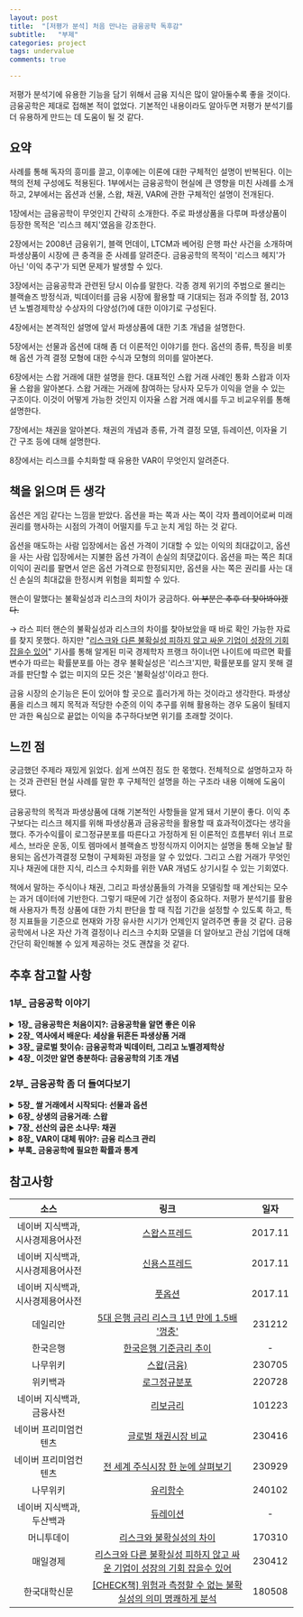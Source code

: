 ```yaml
---
layout: post
title:  "[저평가 분석] 처음 만나는 금융공학 독후감"
subtitle:   "부제"
categories: project
tags: undervalue
comments: true

---
```


저평가 분석기에 유용한 기능을 담기 위해서 금융 지식은 많이 알아둘수록 좋을 것이다. 금융공학은 제대로 접해본 적이 없었다. 기본적인 내용이라도 알아두면 저평가 분석기를 더 유용하게 만드는 데 도움이 될 것 같다.

## 요약

사례를 통해 독자의 흥미를 끌고, 이후에는 이론에 대한 구체적인 설명이 반복된다. 이는 책의 전체 구성에도 적용된다. 1부에서는 금융공학이 현실에 큰 영향을 미친 사례를 소개하고, 2부에서는 옵션과 선물, 스왑, 채권, VAR에 관한 구체적인 설명이 전개된다.

1장에서는 금융공학이 무엇인지 간략히 소개한다. 주로 파생상품을 다루며 파생상품이 등장한 목적은 '리스크 헤지'였음을 강조한다.

2장에서는 2008년 금융위기, 블랙 먼데이, LTCM과 베어링 은행 파산 사건을 소개하며 파생상품이 시장에 큰 충격을 준 사례를 알려준다. 금융공학의 목적이 '리스크 헤지'가 아닌 '이익 추구'가 되면 문제가 발생할 수 있다.

3장에서는 금융공학과 관련된 당시 이슈를 말한다. 각종 경제 위기의 주범으로 몰리는 블랙숄즈 방정식과, 빅데이터를 금융 시장에 활용할 때 기대되는 점과 주의할 점, 2013년 노벨경제학상 수상자의 다양성(?)에 대한 이야기로 구성된다.

4장에서는 본격적인 설명에 앞서 파생상품에 대한 기초 개념을 설명한다.

5장에서는 선물과 옵션에 대해 좀 더 이론적인 이야기를 한다. 옵션의 종류, 특징을 비롯해 옵션 가격 결정 모형에 대한 수식과 모형의 의미를 알아본다.

6장에서는 스왑 거래에 대한 설명을 한다. 대표적인 스왑 거래 사례인 통화 스왑과 이자율 스왑을 알아본다. 스왑 거래는 거래에 참여하는 당사자 모두가 이익을 얻을 수 있는 구조이다. 이것이 어떻게 가능한 것인지 이자율 스왑 거래 예시를 두고 비교우위를 통해 설명한다.

7장에서는 채권을 알아본다. 채권의 개념과 종류, 가격 결정 모델, 듀레이션, 이자율 기간 구조 등에 대해 설명한다.

8장에서는 리스크를 수치화할 때 유용한 VAR이 무엇인지 알려준다.

## 책을 읽으며 든 생각

옵션은 게임 같다는 느낌을 받았다. 옵션을 파는 쪽과 사는 쪽이 각자 플레이어로써 미래 권리를 행사하는 시점의 가격이 어떨지를 두고 눈치 게임 하는 것 같다.

옵션을 매도하는 사람 입장에서는 옵션 가격이 기대할 수 있는 이익의 최대값이고, 옵션을 사는 사람 입장에서는 지불한 옵션 가격이 손실의 최댓값이다. 옵션을 파는 쪽은 최대 이익이 권리를 팔면서 얻은 옵션 가격으로 한정되지만, 옵션을 사는 쪽은 권리를 사는 대신 손실의 최대값을 한정시켜 위험을 회피할 수 있다.

핸슨이 말했다는 불확실성과 리스크의 차이가 궁금하다. ~~이 부분은 추후 더 찾아봐야겠다.~~

→ 라스 피터 핸슨의 불확실성과 리스크의 차이를 찾아보았을 때 바로 확인 가능한 자료를 찾지 못했다. 하지만 "[리스크와 다른 불확실성 피하지 않고 싸운 기업이 성장의 기회 잡을수 있어](https://www.mk.co.kr/news/business/10710751)" 기사를 통해 알게된 미국 경제학자 프랭크 하이너먼 나이트에 따르면 확률변수가 따르는 확률분포를 아는 경우 불확실성은 '리스크'지만, 확률분포를 알지 못해 결과를 판단할 수 없는 미지의 모든 것은 '불확실성'이라고 한다.

금융 시장의 순기능은 돈이 있어야 할 곳으로 흘러가게 하는 것이라고 생각한다. 파생상품을 리스크 헤지 목적과 적당한 수준의 이익 추구를 위해 활용하는 경우 도움이 될테지만 과한 욕심으로 끝없는 이익을 추구하다보면 위기를 초래할 것이다.

## 느낀 점

궁금했던 주제라 재밌게 읽었다. 쉽게 쓰여진 점도 한 몫했다. 전체적으로 설명하고자 하는 것과 관련된 현실 사례를 말한 후 구체적인 설명을 하는 구조라 내용 이해에 도움이 됐다.

금융공학의 목적과 파생상품에 대해 기본적인 사항들을 알게 돼서 기분이 좋다. 이익 추구보다는 리스크 헤지를 위해 파생상품과 금융공학을 활용할 때 효과적이겠다는 생각을 했다. 주가수익률이 로그정규분포를 따른다고 가정하게 된 이론적인 흐름부터 위너 프로세스, 브라운 운동, 이토 렘마에서 블랙숄즈 방정식까지 이어지는 설명을 통해 오늘날 활용되는 옵션가격결정 모형이 구체화된 과정을 알 수 있었다. 그리고 스왑 거래가 무엇인지나 채권에 대한 지식, 리스크 수치화를 위한 VAR 개념도 상기시킬 수 있는 기회였다.

책에서 말하는 주식이나 채권, 그리고 파생상품들의 가격을 모델링할 때 계산되는 모수는 과거 데이터에 기반한다. 그렇기 때문에 기간 설정이 중요하다. 저평가 분석기를 활용해 사용자가 특정 상품에 대한 가치 판단을 할 때 직접 기간을 설정할 수 있도록 하고, 특정 지표들을 기준으로 현재와 가장 유사한 시기가 언제인지 알려주면 좋을 것 같다. 금융공학에서 나온 자산 가격 결정이나 리스크 수치화 모델을 더 알아보고 관심 기업에 대해 간단히 확인해볼 수 있게 제공하는 것도 괜찮을 것 같다.

## 추후 참고할 사항

### 1부_ 금융공학 이야기

<details>
<summary><b>1장_ 금융공학은 처음이지?: 금융공학을 알면 좋은 이유</b></summary>
<div markdown="1">
<br />

금융공학은 통계학과 수학을 통해 금융의 다양한 문제들을 해결하려는 학문이다. 금융에서 발생하는 문제들은 대부분 파생상품과 관련된 것들이다.

파생상품은(derivatives)은 일반적인 상품, 즉 기초자산에서 파생된 상품이다. 기초자산은(underlying asset)은 주식, 채권, 통화와 같은 금융상품뿐만 아니라, 농축수산물 같은 상품(commodity)도 포함한다.

파생상품에는 선도(forwards), 선물(futures), 옵션(option), 스왑(swqp) 등이 있다.

파생상품의 가치(가격)는 기초자산의 가치변동으로부터 파생되어 결정된다.

금융공학은 주로 이러한 파생상품들의 가격 결정과 다양한 파생상품의 개발을 다루는 학문이다.

### 금융공학은 공부해서 뭐하게?

> 금융공학에서 다루는 파생상품은 미래의 거래 조건을 지금 결정해야 하는 거래와 관련되어 있다.

첫째는 미래에 발생할 리스크를 최소화하거나 피하기 위해서다('리스크를 헤지한다.'라고 표현 한다).

둘째는 돈을 벌기 위해서다. 미래에 발생할 거래에 대해 다른 사람들보다 좀 더 정확히 예측하고 좀 더 빨리 움직인다면, 남들보다 더 많은 돈을 벌 수 있다.

</div>
</details>

<details>
<summary><b>2장_ 역사에서 배운다: 세상을 뒤흔든 파생상품 거래</b></summary>
<div markdown="1">
<br />

세계 금융시장을 뒤흔들었던 사건들과 그 사건의 배경에 있었던 파생상품 거래를 통해 금융공학이 제공하는 이점과 폐해에 대해 살펴보자.

### 서브프라임 모기지와 글로벌 금융위기

<u><b>서브프라임 모기지 사태의 전말</b></u>

𝟭 2000년 인터넷 버블이 꺼진 후 저금리가 유지되고 시장엔 유동성이 넘쳐났다.

𝟮 시장에 돈이 많아지니 주택 가격이 폭등했다.

𝟯 주택을 구입하고자 하는 소비자 심리 + 이자 수익을 위해 은행과 모기지 회사는 모기지 대출 (주택담보대출) 판매를 대폭 늘렸다.

𝟰 은행과 모기지 회사는 대출을 더 늘리기 위해 현금이 필요했다. 그래서 이미 판매한 모기지 대출을 유동화하기 위해 모기지 대출을 증권화해 판매한다. 이러한 증권을 모기지 유동화 증권(RMBS, Residential Mortgage Backed Securities)이라고 한다.

𝟱 투자은행과 은행은 RMBS를 매입하고 금융공학을 활용해 RMBS를 기초자산으로 한 부채담보부증권(CDO, Collateralized Debt Obligation)을 발행한다. CDO를 팔아 현금을 챙긴 후 또 다른 CDO를 매입하고 다시 유동화해 CDO를 발행하고 현금을 확보하는 행위를 반복한다. 수익률이 좋았기 때문이다.

𝟲 보험회사도 끼어든다. CDO가 쓰레기가 되더라도 투자금액을 보장해주는 보험 상품, CDS(Credit Default Swap)를 개발해 판매한다.

𝟳 은행과 투자은행은 CDO를 구입하면서 CDS도 함께 구입하게 된다. 이를 합성 CDO(Synthetic CDO)라고 한다. '보험까지 들어있는 안전한 고수익 파생금융상품'인 것이다.

𝟴 주택시장 버블이 꺼진다. 모기지 대출에 대한 연체가 발생하기 시작한다. 특히 신용 등급이 낮은 서브프라임 모기지 대출의 연체율이 치솟는다.

𝟵 서브프라임 모기지 대출의 연체율 치솟자, 이를 기초자산으로 한 RMBS, CDO가 쓰레기가 된다.

𝟭𝟬 쓰레기가 워낙 크다 보니, CDS 보험을 들었더라도 보험회사가 대신 지불해줄 수 없는 상황이 되었다. 이제 모두 불행해졌다.

𝟭𝟭 모기지 대출로 구입한 사람들은 주택 가격 하락과 대출금 연체로, 모기지 대출을 판매한 은행과 모기지 회사는 원금과 이자를 회수하지 못해서, RMBS와 CDS에 투자한 은행과 투자은행은 투자 손실로, CDS를 판매한 보험회사는 쓰레기가 된 CDO에 대해 지불해질 돈이 없어서 불행해졌다.

이것이 '리스크 헤지'가 아닌 '이익 추구'를 목적으로 하는 금융공학이 만들어낸 재앙의 전모다.

### LTCM 파산

LTCM(Long Term Capital Management)은 살로만 브라더스에서 채권 거래 책임자로 있었던 존 메리웨더가 1994년에 설립한 헤지펀스로서, 이 회사를 통해 메리웨더는 시장에서 내로라하는 트레이더들과 학계의 저명인사들을 아우르는 세계적인 네트워크를 구축하게 된다.

LTCM의 기본 전략은 다른 헤지 펀드들과 마찬가지로 무위험 차익거래였다. 시장에서 형성되는 가격의 불일치를 찾아내어 저평가된 자산을 매수하고 고평가된 자산을 매도하는 전략이다.

무위험 차익거래를 통한 수익률은 아주 낮았기 때문에, LTCM은 고수익을 위해 높은 수준의 레버리지를 추구하게 된다.

LTCM은 그들의 거래량이 워낙 방대해 유동성 문제를 발생시킬 가능성이 있다는 사실을 과소평가함으로써 위기를 자초한다.

LTCM 문제의 궁극적 원인은 금융시장이 불안해지기 시작하면서 전 세계 채권시장의 투자자들이 좀 더 안전한 투자처를 찾아 자금 이동을 시작했다는 사실이다. (러시아가 루블화를 평가절하하고 부채 135억 달러에 대해 모라토리엄을 선언함)

LTCM은 수익률이 좋은 회사채를 매입하고 이에 대한 헤징 전략으로 상관관계가 높은 미 재무성채권을 매도한다. 이렇게 함으로써 회사채 수익률이 오르든 내리든 간에 일정 정도의 수익을 보장받을 수 있게 된다.

이론과 달리 시장에서는 채권시장의 불안정성이 커지면서 회사채에 대한 채무 불이행 리스크가 불거지고, 이러한 현상은 회사채와 미 정부채 사이의 강한 상관관계를 무너뜨리기 시작했다.

LTCM이 추구한 수익 구조는 상당히 비대칭적이었다. 즉, 어느 한쪽으로 시장이 움직일 때, 다른 쪽으로 시장이 움직이는 것에 비해 과다한 이익이나 손실을 기록하는 수익 구조엿다.

한 가지 더 짚고 넘어가야 할 문제는 금융시장의 위기와 도미노 효과였다. LTCM만 위와 같은 거래 전략을 구사했었더라면, 실제로 전 세계 금융시장이 공황 상태로 치닫지는 않았을지도 모른다.

(전체적으로 정확히 이해하지 못했다.)

### 베어링 은행 파산

숏 스트래들 전략, 콜옵션과 풋옵션을 매도함으로써 서로 이익과 손실을 상쇄시킴으로써 주가가 일정 범위 안에 들어올 되는 수익을 얻게 되는 전략이다.

상당히 위험한 전략이다. 지수 변동이 심하면 손실은 무한대로 커질 수 있다.

리슨은 일본 닛케이 지수를 기초자산으로 풋옵션과 콜옵션을 동시에 매도하는 전략을 취했다. 그런데 고베 지진이 발생하면서 손실이 발생했다.

### 블랙 먼데이와 파생상품

발원지인 홍콩과 호주에서 40% 이상 주가가 하락했고, 스페인, 영국, 미국, 캐나다 등에서 20% 이상의 시가 총액이 허공으로 사라졌다. 미국은 다우존스 지수가 22.61% 하락하며 1914.12.12 24% 주가 하락 이후 최대의 하락폭을 보인 날이었다.

외부 충격에 금융시장 기능이 마비되었다는 점에서 금융시스템의 안정성에 의문을 제기한 세기의 사건이었다.

블랙 먼데이를 야기시킨 주범으로 시장 심리, 유동성과 함께 무위험 차익거래와 포트폴리오 보험이라는 파생상품 거래가 항상 거론된다.

당시 횡행하던 **무위험 차익거래** - 주가지수와 주가지수 선물 간 가격 불일치가 발생하면 프로그램 매매를 성사시켜 이득을 취하는 방식이 주된 원인으로 지목된다.

**포트폴리오 보험** 관련한 설명도 한다. 주식과 채권을 합성하는 식으로 변동성을 줄이는 데, 주식을 매수하고 풋옵션도 매수하는 것과 동일한 효과를 낸다.

거시경제적 요인을 주 원인으로 꼽기도 하고(프로그램 매매는 당시 주로 미국에서 행해졌다), 선진국의 통화정책 붕괴, 미국과 유럽의 채권시장 붕괴가 주 원인으로 꼽기도 한다. 이자율과 채권, 주식 간에는 깊은 상관관계가 있기 때문에 타당한 주장이다.

</div>
</details>

<details>
<summary><b>3장_ 글로벌 핫이슈: 금융공학과 빅데이터, 그리고 노벨경제학상</b></summary>
<div markdown="1">
<br />

### 블랙숄즈냐, 블랙홀이냐

<u><b>블랙숄즈 방정식</b></u>

파생상품의 가격을 논리적으로 결정하는 유용한 툴이라는 점과, 그 제약조건도 명확하다

파생상품의 만기가 도래하기 전에도 합리적인 가격으로 거래가 이루어진다는 장점

하지만 실제 상황에서 남용되거나 남용될 가능성이 농후하다.

시장이 성장하면 성장할수록 점점 모호한 가치와 리스크가 수반되는 복잡한 파생상품이 지속적으로 만들어졌다.

자세한 알고리즘은 퀀트들에게만 맡겨진 상태에서 의사결정을 맡은 경영자들은 시장 상황의 변화에 파생상품의 가치가 어떻게 반응하는지에 대해 깊은 주의가 필요하다는 사실을 점점 망각하게 되었다.

가정들이 지나치게 단순하기도 하다.

기초자산의 움직임을 예측하는 평균과 표준편차가 분석기간 동안 변하지 않는다는 가정, 거래비용이 없다는 점, 언제든지 사고 팔 수 있다는 가정들이 현실과 동떨어져 있다.

블랙 먼데이, 서브프라임 모기지 사태 등 극단적인 변동 가능성을 극히 미미하게 가정한 것 자체가 큰 오류이다.

### 빅데이터, 금융공학 이론의 종말 선언인가

2008년 크리스 앤더슨은 그의 저서 『이론의 종말』에서 빅데이터 분석을 통해 기존의 전문가나 전통적인 가설검증 방식보다 훨씬 유용하고 정확한 결과를 파악할 수 있다고 주장했다.

빅데이터의 등장은 금융계의 전략까지도 바꿔놓고 있다.

빅데이터의 등장으로 고객들은 자신들의 투자철학이나 가이드라인에 맞도록 좀 더 세분화되고 특화된 벤치마크 지표를 요구하고 있다.

주식시장에서도 빅데이터는 화제다. 워릭대, 런던대, 미국 보스턴대 과학자들은 2004년부터 2011년까지 구글 데이터 분석을 통해 주가 예측이 가능하다는 논문을 발표했다.

! 아무리 많은 정보가 축적되어도 정보 자체에 비대칭이 존재하고 잘못된 데이터로부터 발생하는 판단 오류의 가능성은 항상 존재하지 않을까?

! 보고 싶은 것만 보게 해주는 역효과를 나타낼 수도 있다.

영국의 천체물리학자 에딩턴은 데이터에 근거한 귀납적 주장은 실제를 왜곡할 수 있고, 발견하고 싶은 것만을 선택할 수 있는 위험이 있다고 지적한다.

### 2013 노벨경제학상과 금융공학

유진 파마, 라스 피터 핸슨, 로버트 쉴러 3명의 수상자가 선정되었다.

유진 파마 교수는 효율적 시장가설의 창시자다.

로버트 쉴러 교수는 경제학에 심리학을 접목한 행동경제학의 대가로 꼽힌다. 관련 저서: 『비이성적 과열』, 『야성적 충동』

라스 피터 핸슨 교수는 통계학에서 광범위하게 활용되는 일반적률법의 창시자로서 시장의 불확실성과 리스크를 구분하고, 시장의 효율성으로 인해 단기 예측은 불가능하지만 거시적·장기적 차원에선 주식가격이 펀더멘털 가치를 웃돌거나 밑돌 것이라는 예측이 가능하다는 쉴러의 주장을 통계학적으로 증명해냈다.

핸슨 교수는 파마와 쉴러의 '시장 효율성'에 대한 상반된 주장이 '낮은 수준의 논쟁'이라며 꼬집는다. 그는 "완전히 합리적인 투자자를 가정한 것은(파마) 실수이고, 그것이 실수라고 지적하는 것(쉴러)은 무의미하다."며 "논점은 시장이 완전히 효율적으로 되는데 무엇이 얼마나 가로막고 있는가 하는 것"이라고 강조했다.

</div>
</details>

<details>
<summary><b>4장_ 이것만 알면 충분하다: 금융공학의 기초 개념</b></summary>
<div markdown="1">
<br />

### 금융공학을 위한 기초통계학은 이 정도만 알면 된다

공부를 막 시작한 사람이 최소한 알아야할 기초 통계 지식

평균, 분산, 표준편차, 베르누이 시행, 이항분포, 정규분포, 브라운 운동 등이다.

표준편차는 기초자산 가격의 변동성을 의미한다. 파생상품 중 특히 옵션의 가격을 결정짓는 가장 중요한 변수다. 콜옵션이든 풋옵션이든 변동성이 커질수록 옵션 가격은 상승한다.

베르누이 시행은 결과값이 딱 두 가지만 존재하는 상황에서의 시행

이항분포는 '이것 아니면 저것인 분포', '이것 아니면 저것'은 베르누이 시행과 같다. 즉 베르누이 시행을 여러 번 반복 시행해서 나타난 분포가 이항분포다.

이항분포를 따르는 확률변수의 시행 횟수를 무한정 반복하면(베르누이 시행을 무한정 반복하면) 정규분포가 된다.

정규분포에서 한 걸음 더 나아간 것이 바로 브라운 운동이다. 물리학에서는 작은 입자의 불규칙한 운동을 브라운 운동이라고 한다.

금융공학에서의 브라운 운동은 정규분포와 관련이 있다. 시간의 개념이 포함된 정규분포를 브라운 운동이라고 한다.

주식 가격을 예로 들면, 주식가격은 시간의 흐름에 따라 변하는데 특정한 두 시점 간의 주식가격 차이는 정규분포를 따른다는 것이다. 시간 간격이 클수록 주식가격 변화가 커진다는 것이 브라운 운동의 핵심이다.

### 선도는 뭐고, 선물은 또 뭘까?

**선도**

미래에 할 것을 지금 먼저하는 것. 미래의 특정 시점에 특정 가격으로 특정 상품을 서로 매매하기로 현재 시점에 약속하는 계약이다.

(밭떼기) 3개월 후의 배추 가격은 현재 배추 가격, 예년의 배추 가격 변동폭, 3개월이라는 시간변수 등을 감안해 결정된다.

(대지주와 소농) ~~미리 살테니 싼 값에 넘겨라 → 변동성이 사라졌으니 그에 대한 대가를 지불해라~~ 선도거래의 가장 중요한 목적은 리스크 헤지(위험 회피)인데, 목적이 '돈 벌기'가 되면서 사회적 부작용을 초래한 사례. 돈을 버는 사람이 있으면, 반대로 돈을 잃는 사람이 분명히 있다. (물건을 사는 입장에서도 변동성이 사라질 때 장점이 분명히 있다.)

**선물**

선도거래와 똑같은 구조를 가지고 있다. 차이가 있다면, 선물거래가 더 '표준화'되어 있다는 것이다.

1. 거래되는 시장이 정해져 있다. 선도는 장외시장에서 양 당사자 간에 이뤄지지만, 선물은 다자 간에 거래된다.
2. 계약단위와 계약만기가 정해져 있다. 우리나라 선물 시장의 경우, 계약단위는 50만 원, 계약만기는 매 분기말(3, 6, 9, 12월)의 두 번째 목요일이다. (선도는 당사자 간 자유롭게 설정한다.)
3. 매일 정산해야 한다. 계약 불이행 위험이 없다.
4. 표준화되어 있어, 당사자들의 모든 원츠에 부합된 거래를 제공할 수 없다. (선도거래는 맞춤형 거래가 가능하다.)

### 옵션은 권리다

선택할 수 있는 것, **선택할 수 있는 권리**

옵션을 사는 것은 옵션을 매수하는 것이고, 옵션을 파는 것은 옵션을 매도하는 것이다. 옵션 매수자는 옵션가격을 지불하고, 옵션 매도자는 옵션 매수가자 지불한 옵션가격을 수령한다.

(쇼핑몰 거래) 물건을 받아본 후 구매하기로 결정(옵션 행사) 이러한 경우 옵션 비용은 쇼핑에 들인 시간이다. 구매하지 않기로 결정했다면 옵션 가격은 쇼핑에 들인 시간과 반품 시 택배 비용이다.

콜 - 베팅을 받겠다. '사겠다.'

풋 - '두다', '내려두다', 권리를 내려두다. 가져가게 두다. '팔겠다'

옵션 가격은 어떻게 계산되고 결정될까? → 블랙숄즈 모델

블랙숄즈 모델로 계산된 옵션의 가격을 공정가격(fair price) 또는 이론가격이라고 한다. (옵션의 이론가격과 실제 시장가격 간의 차이를 이용해 차익을 실현하는 거래가 그 유명한 아비트리지(arbitrage)이다.)

블랙숄즈 모델의 핵심 내용

1. 옵션계약의 만기일이 가까워질수록 시장의 불확실성이 줄어들기 때문에, 시간의 흐름에 따라 옵션가격은 낮아진다.
2. 기초자산의 가격의 변화에 따라 옵션가격도 변한다.

**등가격(at the money)**: 옵션의 행사가격이 기초자산의 가격과 같을 때
**내가격(in the money)**: 기초자산의 가격이 옵션의 행사가격을 비교한 결과 이익일 때
**외가격(out of the money)**: 기초자산의 가격이 옵션의 행사가격보다 비교한 결과 손해일 때

### 스왑은 음탕한 것이 아니다

스왑은 무언가를 교환하는 거래계약이다.

미래의 불확실성과 리스크를 최소화하기 위한 수단이다(스왑은 특히 그렇다).

일반적인 교환과 다른 점은 잠시 교환한다는 것이다.

스왑이라는 교환행위를 통해 모든 스왑 계약 당사자들의 리스크는 감소하고 편익은 커져야 한다.

금융시장에서 스왑거래의 기초자산은 주로 통화와 이자율이다.

통화스왑의 일반적인 거래 방식은 비교적 단순하다. 통화스왑 거래 개시와 함께 거래 당사자 쌍방이 원금을 교환하고, 거래기간 동안은 이자만 교환하다가 거래 종료와 함께 원금의 재교환이 이루어진다.

이자율스왑은 이자율을 교환하는 거래다. 예를 들면, 변동금리와 고정금리를 서로 맞바꾸는 것이다. 이자율스왑 거래를 위해서는 동일한 통화라는 전제조건이 있어야 한다. 통화는 교환되지 않고 이자율만 교환되기 때문이다. 그리고 교환의 대상이 되는 이자율은 주로 장기고정금리와 단기변동금리다.

스왑과 혼동될 수 있는 용어들

1. CDS(Credit Default Swap): 스왑이 아니고 보험이다.
2. 캐리 트레이드(Carry Trade): 통화의 교환이 아니라 '환전 투자'에 가깝다.

</div>
</details>

### 2부_ 금융공학 좀 더 들여다보기

<details>
<summary><b>5장_ 쌀 거래에서 시작되다: 선물과 옵션</b></summary>
<div markdown="1">
<br />

### 임진왜란 후의 일본

에도 시대의 경제는 전례를 찾아볼 수 없을 정도로 성장세를 구가하게 된다. 당시 일본은 사무라이가 군림하던 시대였는데, 이들은 주화 대신 직접 쌀을 봉급으로 받고 있었다.

오사카 지역을 중심으로 한 쌀 중개상들은 사무라이들이 처지 곤란한 쌀을 동전을 이용해 거래할 수 있게 하고, 심지어는 지폐를 만들어내기까지 함으로써 일본 시장경제의 주도권을 장악했다.

이러한 시장경제를 기반으로, 임진왜란이 끝난 지 정확히 100년이 흐른 1697년, 일본 쌀 중개상의 중심지인 오사카에 도지마 쌀 교환소가 설립됨으로써, 세계 최초로 근대적 개념의 선물 및 옵션거래를 시작했다.

### 선도거래

(사례) 주로 기업체들이 외환 리스크를 관리할 때 이용한다.

### 선도거래 가치는 어떻게 계산될까

무위험 차익거래가 발생하지 않기 위해서는 선도가격은 그냥 은행에 넣어놓고 이자만 받는 것과 같아야 된다.

### 선물거래

유동성이 풍부하다. 채무 위험이 없다. 거래비용이 대체로 낮다. 매일 손익을 실현해야 하기 때문에, 매일매일 재투자가 가능하고, 손실 분에 대해서는 대출을 받아야 하는 상태가 발생하기도 한다.

이자율이 만기까지 일정하다는 가정하에 선물가격은 선도가격과 같다는 사실을 1981년에 콕스, 잉거솔, 로스가 밝혀냈다.

### 옵션거래

'권리가 주어진 파생상품'

### 옵션을 거래하는 이유

크게 도박과 리스크 관리로 나눌 수 있다.

A 회사의 주가가 현재 10만 원이고 11만 원에 그 주식을 살 수 있는 1개월 만기 콜옵션이 5,000원이라면, 100만 원을 가진 투자자가 투자할 수 있는 방법은 다음 두 가지가 있다. 단, 거래 비용 및 1개월 이내에 있을지도 모르는 배당은 무시하기로 한다.

1. 주식 10주를 산다. 한 달 후 주가가 15만 원으로 오르면, 투자자는 50%의 수익을 얻게 된다. 반대로 한 달 후 주가가 5만 원으로 떨어지면 50% 손실을 입게 된다.

2. 콜옵션을 200개 산다. 한 달 후 주가가 15만 원으로 오르면, (15-11) * 200 = 800만 원의 이득이 생긴다. 수익률은 { (800-100) / 100 } * 100 = 700%가 된다. 반면 주가가 11만 원보다 적으면 콜옵션은 아무런 가치가 없는 휴지 조각으로 변한다. (x-11) * 200 = 100 이기 위해서 x는 11.5 이므로, 최소 한 달 후 주가가 11만 5천 원이 되야 본전을 찾을 수 있다.

즉 옵션은 적은 자본으로 고수익을 창출할 수 있는 반면, 그만큼 리스크도 커지는 레버리지 효과를 갖는다.

하지만 옵션은 아주 기초적인 관리만 해줘도 안정적인 수익을 창출하는 효자가 될 수 있다. **만일 한 투자자가 어떤 회사의 주식을 갖고 있다고 할 때, 이 투자자는 콜옵션을 매도함으로써 다른 주식 투자자들보다 훨씬 안전하게 주식 투자를 할 수 있게 된다.**  콜옵션을 매도했기 때문에 주가가 오르면 오른 만큼 대금을 지불해줘야 하지만, 이미 주식을 갖고 있으므로, 보유한 주식을 처분해 대금을 지불하면 되고, 주가가 하락하면 옵션은 무효가 되므로 옵션 매도금은 고스란히 자기 몫이 된다. 이렇게 주식을 보유하고 콜옵션을 매도하는 전략을 **커버드 콜(Covered Call)** 이라고 하며, 이 전략은 전 세계 옵션거래 중 거의 절반을 차지하는 것으로 알려져 있다. → 주가가 상승할 때 최대 수익이 정해지고(옵션 판매 수익), 주가가 하락할 땐 옵션 판매 수익으로 손실을 일부 상쇄시킬 수 있지만 그 외 손실은 각오해야 한다. 대신 리스크를 헤지할 수 있다.

### 옵션가격에 영향을 미치는 변수들

기초자산, 행사가격, 무위험 이자율, 기초자산의 변동성, 만기까지 기간, 배당 등이 있다.

1. **기초자산과 행사가격**

    기초자산이란 옵션거래의 기본이 되는 자산을 의미한다.

    행사가격이란 옵션거래가 일어나는 가격을 의미한다. 앞선 콜옵션 예시에서는 11만원이 행사가격이다.

    기초자산과 행사가격의 차이를 옵션의 본질가치(Intrinsic Value)라 한다.

2. **이자율**

    일반적으로 이자율이 상승하면 할인율이 상승해 기업들의 현금 흐름의 현재가치가 줄어들기 때문에 이자율은 주가와 반대 방향으로 움직이는 것으로 알려져 있다.

    그런데 옵션거래에서는 이자율과 주가가 양의 상관관계를 갖고 있다고 가정한다. 왜냐하면 이자율이 상승하더라도 '단기간'에 이자율 변동이 기업의 현금 흐름에 영향을 미치지 않는 반면, 투자자들은 항상 이자율보다 일정 수준 높은 주가수익률을 기대하기 때문이다.

    옵션에서는 이자율이 상승하면 주가가 상승해 콜옵션가치는 올라가고, 이자율이 하락하면 주가가 하락해 풋옵션가치가 올라가는 것으로 가정한다.

3. **변동성**

    옵션가격을 결정짓는 가장 중요한 요소, 통계학적으로는 표준편차를 의미한다. 기초자산의 가격이 오르거나 내리는 정도를 나타내는 척도다.

    옵션은 콜옵션이든 풋옵션이든 주가가 급등락하면 가치가 올라간다. 변동성이 증가할수록 옵션을 행사할 가능성이 높아지기 때문이다.

    옵션을 분석하고 거래할 때 내재변동성을 반드시 체크해야 한다. 내재변동성(Implied volatility)이란 옵션가격이 주어졌을 때 그 속에 내포되어 있는 변동성을 의미한다.

4. **배당**

    일반적으로 배당을 하면 주가는 배당만큼 하락하게 된다. 따라서 배당이 주어지면, 주가가 하락해 콜옵션의 가치는 떨어지고, 풋옵션의 가치는 상승한다.

### 옵션의 본질가치

콜옵션의 본질가치: 기초자산의 가격 - 행사가격

풋옵션의 본질가치: 행사가격 - 기초자산의 가격

### 옵션의 시간가치

옵션은 행사할 권한만 있고 의무는 없으므로 미래의 불확실성에 대해서도 값을 지불해야만 한다.

옵션을 매도하는 사람은 미래 불확실성에 대한 대가가 옵션가격에 포함되기를 원할 것이다. 따라서 옵션의 가치는 위에 살펴본 본질가치 외에 시간가치가 포함되어야 한다.

<center>옵션가치 = 본질가치 + 시간가치</center>
<br />

만기일이 멀수록 불확실성이 커지므로, 시간가치는 커지게 된다. 반대로 만기일이 가까울수록 시간가치는 급격히 소멸하게 된다.

시간가치는 옵션의 행사가격이 현재의 주가 근처에 있을 때 가장 크고, 현재의 주가보다 상당히 높거나 낮을 때 가장 작게 된다. 그 이유는 미래의 주가가 어느 방향으로든 움직일 가능성이 크기 때문이다. 반면 행사가격이 현재의 주가보다 상당히 높거나 낮을 때에는 미래에도 주가가 행사가격 수준까지 하락하거나 상승할 가능성이 그리 높지 않을 것으로 보기 때문에, 시간가치가 상대적으로 낮게 된다.

### 일반적인 옵션의 종류

원칙적으로 세상에 존재하는 모든 변수를 기반으로 옵션을 만들 수 있다. 문제는 그런 기초자산의 변화를 얼마나 쉽고 합리적인 기준으로 계량화할 수 있느냐에 달려 있다.

1. 유러피언 옵션과 아메리칸 옵션

    유러피언 옵션은 만기에만 권리를 행사할 수 있는 옵션이다. (ex. KOSPI200 지수 옵션, S&P500 지수 옵션)

    아메리칸 옵션은 만기 전에는 언제라도 권리를 행사할 수 있는 옵션이다. (ex. 한국의 국채선물 옵션 S&P100 지수 옵션, 대부분의 스톡옵션)

2. 디지털 옵션

    옵션 행사 시 기초자산의 가격이 행사가격보다 높으면 일정 금액을 받고, 그렇지 않으면 아무것도 못 받는 옵션이다.

    유러피언 옵션과의 차이점은 이익금액이 정해져 있다는 것이다.

3. 다운 앤 아웃 옵션과 업 앤 인 옵션

    다운 앤 아웃 옵션은 기초자산의 가격이 일정 가격 이하로 내려가면 옵션이 무용지물이 되는 옵션이다. 마찬가지로 기초자산의 가격이 일정 가격 이상이 되면 비로소 효력을 발휘하게 되는 옵션을 업 앤 인 옵션이라고 한다.

    국제 장외시장의 통화 거래에서 자주 쓰이는 옵션이다.

4. 스프레드 옵션

    스프레드 옵션은 옵션의 이익 패턴이 두 개의 서로 다른 기초자산의 가격 차이에 의존하는 옵션이다.

5. 아시안 옵션

    특정 기간 동안 기초자산 가격의 평균을 기준으로 가격이 계산되는 이익 패턴을 가진 옵션이다.

6. 버뮤단 옵션

    옵션 만기까지의 기간 중 정해진 특정 기간에만 권리를 행사할 수 있는 옵션을 말한다.

7. 룩백 옵션

    옵션의 이익 패턴이 특정 기간 동안의 기초자산 가격의 최대치와 최소치에 따라 달라진다.

    - 룩백 콜옵션: 만기가치 = 만기 시 주가 - 옵션기간 동안 주가의 최저가(행사가격)

    - 룩백 풋옵션: 만기가치 = 옵션기간 동안 주가의 최고가(행사가격) - 만기 시 주가

이 외에도 샤우트 옵션, 포워드 스타트 옵션, 컴파운드 옵션 등 이색 옵션의 수는 무한히 많이 존재한다.

### 기초자산에 따른 옵션의 종류

1. 지수 옵션

    우리나라 선물 및 옵션 시장은 기초자산이 KOSPI200 지수다. 즉 KOSPI200 지수의 등락에 따라 옵션의 가치가 변하는 시장인데, 이러한 옵션을 지수옵션이라 한다.

    미국의 경우 지수 옵션을 거래하는 거래소로는 시카고옵션거래소, 필라델피아거래소, 아메리칸증권거래도 등이 있다.

2. 개별주식 옵션

    개별주식의 주가를 기초자산으로 하는 옵션거래다.

3. 선물 옵션

    2002년 7월부터 한국에서 거래되기 시작한 국채선물 옵션이 한 예로서, 기초자산이 현물 대신 선물인 옵션을 의미한다.

4. 통화 옵션

    어떤 국가의 통화를 기초자산으로 해서 만들어진 옵션을 통화 옵션이라고 한다.

    통화 상대국의 이자율이 주가지수 옵션의 배당률과 같은 역할을 한다.

### 어떻게 가격을 매길 것인가

피셔 블랙과 마이런 숄즈의 블랙숄즈 방정식은 어떤 방정식이길래 금융공학의 패러다임을 바꿔놓았을까?

### 공짜는 없다.

어떠한 파생상품도 절대로 희생을 치르지 않고서는 원하는 바를 얻을 수 없다는 것이 블랙숄즈 방정식이 갖고 있는 기본 전제다. 그래서 블랙숄즈 방정식을 도출된 가격을 공정가격이라고도 부른다. 좀 더 정확히 말하자면, 블랙숄즈 방정식은 현재까지 발표된 방정식 중에서 공정가격에 가장 가까운 가격이라고 표현하는 게 맞다.

블랙숄즈 방정식은 주가와 시간이라는 두 개의 변수로 미분한 형태이며, 그래서 편미분방정식이라고 부른다.

파생상품은 계약만기일이 다가올수록 불확실성이 줄어들기 때문에 시간이 흐를수록 가격이 낮아질 것이다. 또한, 기초가격의 변화에 따라 파생상품의 가격은 변하게 된다. 이러한 두 가지 상식을 기반으로 블랙과 숄즈는 아래와 같은 개념의 방정식을 발표했다.

> "시간과 기초자산의 변화에 따른 파생상품 가격의 변화는 무위험 상품(은행예금 또는 채권) 투자와 같다."

본질적으로 블랙숄즈 방정식은 실물경제에서 만들어지는 많은 상품들이 '공정한' 가격으로 거래될 수 있도록 도와주는 것이 기본 역할이다.

### 블랙숄즈 방정식

블랙숄즈 방정식은 정규분포로부터 유도된다. 이전 장에서 살펴본 시간이 포함된 정규분포인 [브라운 운동](#금융공학을-위한-기초통계학은-이-정도만-알면-된다) 공식을 되새겨보자. <button onClick="window.location.reload()"><b>수식이 깨진다면 클릭</b></button>

$$ \frac{dS}{S} = \mu dt + \sigma\varepsilon\sqrt{\Delta t} $$

$$ S $$ 를 주식이라는 기초자산이라고 정의하면, 주가 변화는 평균이 $$ \mu dt $$ 이고 표준편차가 $$ \sigma\varepsilon\sqrt{\Delta t} $$ 인 정규분포를 따른다고 할 수 있다. ( $$ \frac{dS}{S} = \frac{S_{t+1} - S_{t}}{S_{t}} $$ )

기초자산은 정규분포를 따른다는 가정과 함께 평균과 표준편차까지 구했다.

### 블랙숄즈 방정식의 숨은 공로자 키요시 이토

키요시 이토는 금융수학 및 확률론에 지대한 영향을 미쳤는데, 특히 블랙숄즈 방정식을 만드는 데 결정적인 수리적 근거인 이토 렘마를 1951년에 발표했다.

렘마(lemma)는 우리말로 보조정리라고 번역되는데, 어떤 정리를 증명하기 위해 설정되는 예비적인 정리를 말한다.

이토 렘마의 핵심 개념은 기초자산의 함수를 알면 파생상품의 함수를 구할 수 있다는 것이다. 예를 들어, 주가가 브라운 운동을 따르면 주가를 기초자산으로 하는 파생상품도 브라운 운동을 따른다는 것이다.

이토 렘마는 아무리 복잡한 파생상품의 가치도 기초자산의 행동 패턴만 알면 계산해낼 수 있다는 점에서 금융공학에서는 가장 중요한 이론 중 하나로 평가되고 있다.

주식 같은 기초자산의 행동 패턴은 이미 살펴본 바와 같이 다음과 같다.

$$ \frac{dS}{S} = \mu dt + \sigma\varepsilon\sqrt{\Delta t} $$

주식을 기초자산으로 하는 임의의 파생상품 $$ V $$ 의 행동 패턴은 이토 렘마에 의해 다음과 같이 표현된다.

$$ dV = (\mu S \frac{\partial V}{\partial S} + \frac{\partial V}{\partial t} + \frac{1}{2} \sigma^2 S^2 \frac{\partial^2 V}{\partial S^2})dt + \sigma S \frac{\partial V}{\partial S}\varepsilon\sqrt{\Delta t} $$

즉 기초자산과 시간의 함수로 표현되는데 테일러 확장이라는 기법을 써서 도출했기 때문에 복잡해 보이긴 하지만, 평균이 $$ \mu S \frac{\partial V}{\partial S} + \frac{\partial V}{\partial t} + \frac{1}{2} \sigma^2 S^2 \frac{\partial^2 V}{\partial S^2} $$ , 표준편차가 $$ \sigma S \frac{\partial V}{\partial S} $$ 인 정규분포를 따른다는 간단한 개념이 그대로 적용된다. 위 수식을 외우는 것은 무의미하다. 각각 주식과 파생상품의 행동 패턴을 보여주는 위 두 개의 연립방정식을 풀면, 다음과 같이 그 유명한 블랙숄즈 방정식이 도출된다는 사실만 기억하자.

$$ \frac{\partial V}{\partial t} + \frac{1}{2} \sigma^2 S^2 \frac{\partial^2 V}{\partial S^2} + rS\frac{\partial V}{\partial S} = rV $$

$$ \partial V $$ : 파생상품 가격 변화

$$ \partial t $$ : 시간의 변화

$$ \partial^2 V $$ : 파생상품 가격 변화 속도

$$ \partial S^2 $$ : 기초자산의 변화 속도

$$ \frac{\partial V}{\partial S} $$ : 기초자산 매수 비율

첫째 항목 $$ \frac{\partial V}{\partial t} $$ 는 시간이 변할 때 파생상품 가치가 변하는 정도를 나타낸다(만기가 가까울수록 파생상품 가치는 줄어든다).

두 번째 항목 $$ \frac{1}{2} \sigma^2 S^2 \frac{\partial^2 V}{\partial S^2} $$ 는 기초자산 기초 자산 $$ S $$ 의 등락폭(변동성)에 따라 파생상품 가치가 변하는 정도를 나타낸다. 이것을 금융공학에서는 감마라고 하는데, 주가 등락폭이 커지면 콜옵션이든 풋옵션이든 행사 가능성이 높아지므로 파생상품 가치는 증가한다.

마지막으로 $$ rS\frac{\partial V}{\partial S} $$ 는 $$ \frac{\partial V}{\partial S} $$ 분량만큼 기초자산을 사서 은행에 넣어두는 가치다. 오른쪽 항목인 $$ rV $$ 는 파생상품을 사서 만기까지 은행에 넣어뒀을 때 받을 수 있는 이자다.

정리하면, 파생상품의 가치는 '일정 정도의 기초자산을 사서 은행에 넣어두고 받는 이자'와 '시간과 기초자산 변동성 변화에 따른 파생상품의 가치변화'를 더한 것과 같다.

기초자산이 주식인 경우를 예로 들면, 옵션의 가치는 '주식 수익률'에 '옵션가격에 영향을 미치는 시간과 주식 변동성을 감안'한 것과 같다는 것이다.

블랙숄즈 방정식은 이 당연한 상식을 편미분방정식으로 표현함으로써, 처음으로 파생상품 가격의 '닫힌 해'를 구했다는 점에서 큰 의미를 지닌다.

### 블랙숄즈 모형의 기본 가정들

블랙숄즈 모형에서 옵션가격에 영향을 미치는 변수에는 여섯 가지가 있다.

1. 현재 주가
2. 행사 가격
3. 이자율
4. 변동성
5. 만기까지 남은 시간
6. 배당 등 기타 주가에 영향을 미치는 요인

이 중에서 배당을 제외한 다섯 가지 변수에 대해서는 그 변수의 변화에 따른 파생상품 가격의 변화 정도를 고유 용어(델타, 감마, 쎄타 등)를 써서 표현하기 때문에, 개념 정도는 알아두는 것이 금융공학을 전공하는 사람뿐만 아니라 일반인에게도 유용한 경우가 꽤 많다.

### 델타, 기초자산의 변화에 따른 파생상품의 변화량

예를 들어, 주가가 100달러에서 101달러로 소폭 움직일 때, 옵션가격이 10달러에서 10.5달러로 변동된다면 델타는 다음 공식에 의해 0.5가 된다.

$$ \Delta = \frac{\partial C}{\partial S} =  \frac{10.5 - 10}{101 - 100} = 0.5 $$

델타가 0.5라는 것은 옵션가격의 변화가 주가 변동량의 50%라는 의미이다. (주가 대비 옵션가격이 얼마나 변하는가?)

### 델타 헤지

델타 헤지란 델타를 이용해 주가의 움직임에 따른 리스크를 없애는 방법이다. 위의 예에서 주식 1주를 매도한 투자자가 주가의 상승에 따른 위험을 방지하고자 하는 경우, 콜옵션 두 개를 매수하면 헤지할 수 있다. 주가가 하락하더라도 옵션 가격이 함께 하락하므로 이익을 창출할 수 없게 된다. 즉 델타 헤지를 통해 이익과 손실이 서로 상쇄된다.

### 감마, 구부러진 부분을 주의하라

옵션은 선물괄리 주가에 비선형 관계를 가지고 있다. 감마는 이런 비선형적 요소를 제어할 수 있는 도구다.

델타가 주가와 옵션가격 간의 선형적 관계를 나타내는 지표라면, 감마는 선형적 관계로 파악할 수 없는 2차 비선형 관계를 파악하는 지표라고 이해하면 된다. 수식으로 표현하면 다음과 같다.

$$ \gamma = \frac{\partial\Delta}{\partial S}$$

즉, 주식가격의 변화에 따른 옵션 델타의 변화율을 의미한다.

### 이자율에 따른 가격 변화

로(Rho)란 이자율 변화에 대한 옵션가격의 변화를 측정하는 도구다.

$$ \rho = \frac{\partial C}{\partial r} $$

이자율과 옵션가격은 비례한다.

### 표준편차의 변화에 주목하라

베가(Vega)란 변동성(표준편차) 변화에 대한 옵션가격의 변화를 측정하는 도구다.

$$ Vega = \frac{\partial C}{\partial\sigma} $$

### 시간의 가치, 쎄타

쎄타(Theta)란 시간의 변화에 따른 옵션가격의 변화를 측정하는 도구다.

$$ \theta = \frac{\partial C}{\partial t} $$

### 블랙숄즈 모형의 허점들

1973년 블랙숄즈 모형이 발표될 때 언급했던 네 가지 비현실적인 가정들

1. 주가의 표준편차는 알려져 있고 만기까지 일정하다.

    표준편차를 구하는 기간을 과거 언제부터 거슬러 올라가서 계산할 것인가?

2.  주식가격은 급등락하지 않는다.

    이는 주가가 로그정규분포를 따른다는 것을 의미한다.

    하지만 실제로는 블랙 먼데이, LTCM 파산, 9.11 테러, 2008 글로벌 금융위기, COVID 펜데믹 등의 큰 사건들이 종종 발생한다.

3. 단기 이자율은 변하지 않는다.

    이 부분은 채권 부분(5장)에서 자세히 다룬다.

4. 무위험 차익거래는 발생하지 않는다.

    아니다.

블랙숄즈 모형의 실제 적용에서는 명확히 한계를 인식하고 이에 맞는 거래 모델을 구성해야 한다.

### 블랙숄즈 방정식은 금융위기의 주범인가

블랙숄즈 모델에 문제가 있는지에 대해서는 논란이 있을지라도 인간의 욕망이 화를 불렀다는 사실만큼은 확실하다. 리스크를 감수하고서라도 남들보다 더 많이 챙기려는 욕구 말이다.

### 그래도 바퀴를 되돌릴 수는 없다

지난 시기에 금융공학이 제공했던 혜택들과 실수들, 그리고 교훈들을 철저히 파헤치고 개선하는 것만이 현재 고려할 수 있는 유일한 길이다.

### 블랙숄즈 방정식이 필요 없는 옵션가격 계산법

아메리칸 옵션이나 버뮤단 옵션처럼 유연하게 옵션권리를 행사할 수 있는 옵션 모델은 1979년 존 콕스, 스테판 로스, 마크 루빈스타인이 이항모델(이항옵션모형)을 활용한 옵션 가격 모델을 발표하면서 모델의 탁월한 유연성에 힘입어 응용 분야가 급속도로 확산된다.

### 모든 옵션은 주식과 채권을 합성해 만들 수 있다.

옵션이라는 게 하늘에서 뚝 떨어진 것이 아니고 기존에 있던 상품들의 가치를 반영해 파생된 상품에 불과하다는 것이 이 모형의 기본 출발점이며, 주식과 채권을 합성하면 옵션가격을 구할 수 있다는 것이 그들의 생각이었다.

주식과 채권이 있다. 채권은 현재 100원이고, 1년 후에도 100원이다. 주식은 현재 50원이지만 1년 후 100원이 될 수도 있고, 25원이 될 수도 있다고 가정하자.

이 때, 이 주식과 채권을 합성해서 행사가격이 50원인 콜옵션을 만들려면 어떻게 해야할까?

주식의 비율을 $$ \alpha_S $$ 라 하고, 채권의 비율을 $$ \alpha_B $$ 라고 하면

주식이 오를 때는 파생상품 가치가 50원이 되므로 다음과 같이 되고 (~~시간, 변동성에서 오는 프리미엄은 고려하지 않는다고 가정하고,~~ 옵션이라 권리만 있으므로 행사가격과 오른 경우 가격이 같아야 한다고 이해했다),

$$ 50 = 100\alpha_S + 100\alpha_B $$

주식이 내릴 때는 다음과 같아야 한다.

$$ 0 = 25\alpha_S + 100\alpha_B $$

두 개의 연립방정식을 풀면, $$ \alpha_S $$ = 2/3, $$ \alpha_B $$ = \-1/6이 된다. 즉 주식의 비중을 \+2/3으로 하고, 채권의 비중을 \-1/6으로 하면 원하는 파생상품을 얻게 된다.

현재 시점에서 주식은 50원, 채권은 100원이므로 이렇게 합성한 콜옵션의 가격은 50✕2/3\+100✕(\-1/6)=16.6666... 원이 된다.

위에서는 단 한번의 시행이 있는 것으로 가정했지만, 이러한 시행을 $$ n $$ 번 반복할 수 있는 것이 이항옵션모형이다. 이 $$ n $$ 을 무한히 반복하면 통계학에서 다루는 중심극한정리에 의해 이항옵션모형의 결과값과 블랙숄즈 모형의 결과값이 같게 된다.

### 시장에서는 어떻게 파생상품 가격이 공정하다는 것을 알게 될까

만약 어떤 파생상품의 이론적인 가격보다 실제 가격이 싸거나 비싸다면 무위험 차익거래가 가능하다. 트레이더들은 이러한 기회를 가만히 두지 않고 싼 경우 사들이고 비싼 경우 팔 것이다. 그러면서 자연스럽게 이론적인 공정가격으로 수렴하게 되는 효과가 생긴다.

### 주가 모형, 내일의 주가를 어떻게 예측할 것인가

효율적 시장 가설에 따르면, 주가는 랜덤 워크 모델(Random Walk Model)을 따른다고 한다.

랜덤 워크 모델을 이용해서 주가 모형을 만들어보면 다음과 같다.

$$ S_{t+1} = S_t + \varepsilon_{t+1} $$

즉, $$ t+1 $$ 기의 주가는 $$ t $$ 기의 주가와 아무도 방향을 예측할 수 없는 오차항의 합으로 이루어진다는 뜻이다. 여기서 $$ \varepsilon_{t+1} $$ 은 평균이 0이고 분산이 $$ \sigma^2 $$ 인 정규분포를 따르는 것으로 가정한다.

이럴 경우 주가가 마이너스 값을 가질 수 있는 문제가 생긴다. 주가가 정규분포를 따른다고 가정했기 때문에 정규분포의 좌우대칭 속성에서 비롯되는 것이다.

그렇다면 주가수익률을 이용하면 어떨까?

<center>이산형 주가수익률 = $$ \frac{S_{t+1} - S_{t}}{S_{t}} = \frac{S_{t+1}}{S_{t}} - 1 $$</center>

이것을 연속형으로 바꿔주기 위해서는 자연로그를 취해주면 된다.

<center>연속형 주가수익률 = $$ \ln{(\frac{S_{t+1}}{S_{t}} - 1)} = \ln{(\frac{S_{t+1}}{S_{t}})} $$</center>

이 주가수익률이 정규분포를 따른다고 가정하고 주가 모형을 만들어보면 다음과 같다. 주가의 기대수익률을 $$ \mu $$ 라 하고 $$ \varepsilon $$ 을 랜덤 워크 모델이라 하면 다음과 같다.

$$ r_{r+1} = \ln{ ( \frac{S_{t+1}}{S_t} ) } = \mu + \varepsilon_{t+1} $$

<center>즉 $$ \ln{ ( \frac{S_{t+1}}{S_t} ) } = \mu + \varepsilon_{t+1} $$</center>

여기서 $$ \varepsilon_{t+1} $$ 은 평균이 0이고 표준편차(책의 오타같다. 분산이 맞는 것 같다)가 $$ \sigma^2 $$ 인 정규분포다. 이것을 다른 말로 표현하면, 주가수익률은 평균이 $$ \mu $$ 이고 표준편차가 $$ \sigma $$ 인 정규분포를 따른다고 할 수 있다.

마지막 수식을 다시 표현해보면 다음 식과 같다.

$$ \ln{S_{t+1}} = \ln{S_t} + \mu + \varepsilon_{t+1} $$

즉 주가에 로그를 취한 모형은 주가의 랜덤 워크 가정을 만족하면서, 주가가 마이너스 부호를 갖는 문제를 없애준다. 이처럼 자연로그를 취해주면 정규분포가 되는 분포함수를 로그정규분포라고 한다. 주가 자체는 로그정규분포를 따르고, 주가수익률은 정규분포를 따르게 되는 것이다.

### 주가 등락폭에 주목하라

앞서 확인한 바에 따르면, 결국 주가 모형은 에러항이 어떤 형태를 띠고 있는가에 따라서 결정된다. 아주 짧은 구간에서는 기대수익률이 무의미하고, 오직 변동성(또는 표준편차)만으로 주가를 설명할 수 있게 된다. 즉 파생상품 가격은 주가의 등락폭을 얼마나 잘 정의해서 구하느냐가 관건이다. 금융공학에서는 이를 확률과정이라는 개념을 이용해서 풀게 된다.

위너 프로세스는 간단히 정리하면 다음과 같다. 만약 $$ \varepsilon $$ 의 평균이 0이고 분산이 1인 정규분포를 따른다고 하면, 아주 짧은 구간 $$ \Delta t $$ 에서 주가 변화량 $$ \Delta z $$ 는 다음과 같은 성질을 갖게 된다.

> 성질 1. $$ \Delta z = \mu\sqrt{\Delta t} $$ , 기간($$ \sqrt{\Delta t} $$)이 짧으면 짧을수록 주가변화량($$ \Delta z $$)은 제로(0)에 가깝고, 기간이 길면 길수록 그 비율은 시간의 제곱근에 비례해 커진다.

루이 바슐리에가 주장한 이론이며, 후에 오스본이 통계학적으로 증명하는 데 성공했다.

> 성질 2. 서로 다른 두 구간의 $$ \Delta z $$ 는 서로 독립적이다. 즉 특정 구간의 주가 변화량이 다른 구간에서의 주가 변화량에 영향을 미치지 않는다.

어제의 주가 방향이 오늘의 주가에 영향을 미친다고하면 랜덤 워크 가정에 위배된다.

미래 상황은 과거 상황과 독립적이라는 가정은 통계학 용어로 메모리리스라고도 한다.

### 기대수익률과 변동성의 결합

분석 기간이 길때는 평균 기대수익률이라는 항목을 포함시켜야 한다. 연간 기대수익률을 $$ \mu $$ 라 하고 연간 표준편차(또는 변동성)를 $$ \sigma $$ 라 하면, 앞에서 배운 주가의 기대수익률 모델과 변동성 모델을 결합해 다음과 같이 표현할 수 있다.

$$ \frac{dS}{S} = \mu dt + \sigma\varepsilon\sqrt{\Delta t} $$

우변은 평균이 $$ \mu dt $$ 이고, 표준편차가 $$ \sigma\varepsilon\sqrt{\Delta t} $$ 인 정규분포를 따른다.

좌변은 미적분 개념으로부터 $$ d\ln{S}(=\frac{dS}{S}) $$ 와 같으므로, $$ \frac{dS}{S} $$ 대신에 $$ d\ln{S} $$ 를 이용해서 앞 수식을 다시 표현하면 다음과 같다.

$$ d\ln{S} = \ln{S_t} - \ln{S_0} = \mu dt + \sigma\varepsilon\sqrt{\Delta t} $$

$$ \ln{S_t} = \ln{S_0} + \mu dt + \sigma\varepsilon\sqrt{\Delta t} $$

즉 주가에 자연로그를 취한 형태가 되는데, 자연로그를 없애기 위해 양변에 지수함수를 취해주면 $$ S_t = S_0 e^{\mu dt + \sigma\varepsilon\sqrt{\Delta t}} $$ 가 된다. 이 사실로부터 주가는 로그정규분포(로그를 취하면 정규분포가 되는 분포함수)를 따른다는 사실이 도출된다.

<br />

<details>
<summary>Chatgpt의 설명 - dlnS = dS/S</summary>
<div markdown="1">
<br />

주어진 수식은 $$d\ln{S} = \frac{dS}{S}$$입니다. 여기서 각 부분을 설명해보겠습니다.

1. **ln(S)**: 자연 로그 (natural logarithm) 함수를 나타냅니다. ln(S)는 e (자연상수)를 밑으로 하는 로그 함수이며, 어떤 수를 e의 몇 제곱으로 나타내는 지를 나타냅니다.

2. **d(ln(S))**: ln(S)의 미분을 나타냅니다. 미분은 어떤 함수의 변화율을 나타내며, 이를 통해 해당 함수의 작은 변화에 대한 변화율을 계산할 수 있습니다.

3. **dS**: S에 대한 작은 변화를 의미합니다. 이것은 주어진 함수 S의 입력 값에 대한 작은 변화를 나타냅니다.

4. **dS/S**: S에 대한 변화가 S 자체의 비율을 나타냅니다. 이는 상대적인 변화율을 의미하며, 어떤 값이 자신의 몇 배만큼 증가 또는 감소했는지를 나타냅니다.

이제 왜 이 두 변이 같은지 살펴봅시다. ln(S)의 미분인 d(ln(S))는 다음과 같이 정의됩니다.

$$d(\ln{S}) = \frac{1}{S} \cdot dS$$

이는 ln(S)의 미분 공식에서 나온 것입니다. 이제 주어진 수식과 비교해보면,

$$d(\ln{S}) = \frac{dS}{S}$$

양변에 같은 항이 있음을 알 수 있습니다. 따라서 원래의 수식이 성립합니다. 이는 자주 사용되는 미분 규칙 중 하나이며, 자연로그를 사용하는 경우 특히 유용합니다.

</div>
</details>

<br />

### 파생상품의 핵심, 변동성을 공략하자

역사적 변동성은 '변하지 않는 변동성'을 과거 어느 기간을 기준으로 계산할 것인가라는 현실적인 문제에 봉착하게 된다.

이 문제를 풀기 위해 나온 방법 중 하나가 '주어진 옵션가격을 이용해서 그 속에 내포된 변동성을 역산하는 방법'인데, 이렇게 옵션에 내재된 변동성을 내재변동성이라고 한다.

### 미소에 현혹되지 말자

(이론적 변동성과 실제 옵션가격의 변동성의 차이)

변동성은 시간에 따라 끊임없이 변하고, 또한 기초자산의 가격 변화에 따라서도 서로 다른 것으로 알려져 있다. 실제 거래되는 옵션의 변동성을 계산해보면 옵션 행사가격 주변에서는 항상 미소 짓는 형태를 띤다. 그래서 '변동성 스마일'이라고 한다.

등가격에서 변동성이 가장 작아지고, 등가격에서 멀어질수록 변동성이 커진다.

블랙숄즈 모형을 이용해 옵션가격을 계산하면 등가격에서는 변동성이 높은 것으로 착각해(이론적 변동성이 실제 변동성보다 높다고 착각한다는 말 같다.) 옵션 가격이 과대평가되고, 외가격이나 내가격에서는 과소평가되는 오류가 발생한다.

변동성 스마일은 통화 옵션에서 가장 뚜렷하게 나타난다. 환율은 일반적으로 주가보다 등락폭이 더 큰 것으로 알려져 있다.

주식 옵션의 변동성은 한쪽을 치우친 미소 형태의 변동성을 띤다. 이것을 변동성 스큐(Volatility Skew)라고 한다. 실제 주식 시장에서는 심리적 요인이 상당히 많이 작용하는 것이 사실이기 때문이다. 대부분의 투자자들은 주식을 사서 돈을 벌려고 하지 주식을 팔아서 돈을 벌려고 하지 않는다. 이 단순한 현실이 변동성을 웃거나 한쪽으로 미소 짓게 만드는 원인이다. (풋옵션 매수와 콜옵션 매도가 시장에서 더 많이 거래된다.)

마지막으로 변동성은 옵션 만기에 따라 달라지기도 한다. 옵션 만기가 길수록 사소한 변동성이 상쇄되어 사라지기 때문에, 변동성 스마일 현상이 덜 나타나고, 옵션 만기가 가까울수록 변동성 스마일 현상이 크게 나타난다.

### 변동성에 확률과정을 입히다

금융 자산의 변동성은 상수가 아니라는 사실을 알게 되었다.

헐과 화이트는 기초자산과 변동성이 모두 위너 프로세스를 따르기는 하지만, 서로 간에는 독립적임을 가정하고 다음과 같은 모형을 제시했다.

<center>변동성 모델: $$ dV = a(\vec{V} - V)dt + \delta V^\alpha dz_\nu $$</center>

$$ a $$ : 평균으로 회귀하는 속도를 나타내는 계수

$$ \vec{V} $$: 장기 평균 변동성

$$ V $$: 현재의 변동성

주가 모델은 앞서 배운 모델과 동일하다. 변동성 모델은 장기 평균 변동성이라는 것이 존재해 현재의 변동성이 크거나 작을 경우 장기 평균 변동성으로 회귀하려는 속성을 가지며, $$ a $$ 만큼의 속도로 장기 평균 변동성에 수렴한다는 모델이다.

헐과 화이트는 이 모델을 이용해 블랙숄즈 모형이 등가격에서는 옵션가격이 과대 계산되고, 외가격과 내가격에서는 과소 계산된다는 사실을 밝혀냄으로써 변동성 스마일 성질을 이론적으로 증명했다.

실제로 이러한 변동성의 불일치를 이용해 수익을 추구하는 투자자들이 상당히 많다. 이것이 유명한 'Buy Low Sell High' 법칙인데, 내재변동성이 낮은 옵션을 매수하고, 내재변동성이 높은 옵션을 매도함으로써 수익을 추구하는 전략이다.

<br />

많은 투자가들이 블랙숄즈 모형을 이용해 옵션가치를 평가하고 있다는 사실과 더불어 블랙숄즈 모형의 한계를 이용해 수익을 창출하려는 세력이 시장에 공존하고 있으며, 따라서 시장은 효율적이지 않음을 증명하는 것이라고도 할 수 있다. 즉 실제 시장에는 철저한 분석과 정확한 모델을 이용한다면 수익을 창출할 가능성이 아주 높은 정보의 비대칭성이 존재하고 있는 것이다.

</div>
</details>

<details>
<summary><b>6장_ 상생의 금융거래: 스왑</b></summary>
<div markdown="1">
<br />

### 2008년 금융위기와 통화스왑의 마법

한국 경제는 대서양 앙쪽에서 수많은 경제적 희생자가 나오는 동안에도 별다른 충격 없이 슬기롭게 헤쳐나가게 된다. 어떻게 이러한 위기 극복이 가능했을까?

여러 가지 이유가 있겠지만, 통화스왑이 위기 극복에 중요한 역할을 했음은 자명한 사실이다. 급속한 외국 투자자본의 이탈로부터 원화가치를 안정적으로 유지하기 위해 한국 정보눈 미·중·일 3개국과 적절한 타이밍에 통화스왑을 체결하여 외국 자본 이탈로 인한 원화가치 급락을 완화했다. 그렇지 않았다면 원화가치가 급락하여 제2의 외환위기가 닥쳤을지도 모른다.

이처럼 통화스왑은 필요한 시기에 필요한 외화를 확보함으로써, 환 리스크를 헤지하는 데 유용한 도구로 사용되었다.

### 독도 영유권 문제와 한일 통화스왑

일본의 우경화와 독도 영유권에서 비롯된 문제로 2015년 2월 만기와 함께 한일 통화스왑이 종료되었다.

한일 통화스왑은 1999년 6월 체결되었다. IMF 외환위기를 겪으면서 갑작스런 글로벌 경제 상황 변화로 외화가 썰물처럼 빠져나간다면, 제 2의 외환위기가 올 수도 있다는 점을 우려하고 었었기 때문이다.

### 일본은 왜 통화스왑을 수용했을까

일본이 두려워했던 것은 외환 유동성 위기가 아니라 한국의 자동차와 전자제품이었다. 만약 한국에 달러가 부족해서 원화가치가 급락하기라도 하면 한국산 자동차와 전자제품은 해외에서 그만큼 싼 가격에 팔릴 것이며, 이는 곧바로 토요타, 소니 등 일본 주력 제조업체에 심각한 타격을 줄 수밖에 없기 때문이었다.

이처럼 금융공학은 단순히 금융시장에서 만들어내는 이익 관점뿐만 아니라, 실물경제 전반에 미치는 영향을 종합적으로 고려해야 하는 만큼, 파생상품 가격을 계산해내는 퀀트들에게만 맡겨둘 분야는 아니다.

### 통화스왑을 활용한 헤게모니 전쟁

통화스왑은 영국 정부가 자국 자본이 외국으로 유출되는 것을 방지하기 위해 외환거래에 세금을 부과한 것이 시발점이 되었다. 영국 내 회사들은 외환거래를 하지 않고도 외환거래를 한 것과 같은 효과를 내는 금융거래 기법을 개발하기 시작했고, 이것이 통화스왑의 시초가 되었다.

40여 년이 지난 지금 통화스왑은 성격이 완전히 달라졌다. 환 거래와 동일한 효과를 내기 위한 본질적인 금융거래에서 외환위기에 대비한 안전장치로, 그리고 이제는 자국통화의 국제화와 정치적 헤게모니 확대를 위해 광범위하게 활용되고 있다. 정치적 헤게모니 장악을 위한 통화스왑 활용은 중국이 대표적이라 할 수 있다.

### 통화스왑 가치는 어떻게 계산되나

양국의 이자율, 환율, 환 변동성이 통화스왑 가치를 평가하는 외생변수다.

통화스왑은 거래 개시와 함께 원금이 교환되고 거래기간 동안은 이자만 교환되다가, 거래 종료와 함께 다시 원금의 재교환이 이루어지는 방식이 일반적이다.

다음은 한국 기업의 미국 자회사가 100만 달러가 필요해 미국 달러화에 대한 스왑거래를 체결한 가상 사례다.

1. 거래 개시와 함께 원금의 교환(환율 1,200원 가정)

    |원화|달러화|
    |:--:|:----:|
    |-12억 원|+100만 달러|

    <center><b>한국 기업이 미국 달러화에 대한 스왑거래 ①</b></center>
    <br />

    즉 원화 12억 원어치 채권을 발행하고 100만 달러어치 채권을 구입한 것과 같은 형태가 된다.

2. 거래기간 동안 이자의 교환(연간 기준)

    |원화|달러화|
    |:--:|:----:|
    |+1억 2,000만 원|-5만 달러|

    <center><b>한국 기업이 미국 달러화에 대한 스왑거래 ②</b></center>
    <br />

    거래 이자율이 한국은 10%, 미국은 5%라 가정할 때, 한국 회사는 매년 5만 달러씩 이자를 지불하고, 1억 2000만 원씩 이자를 받는다.

1. 거래 종료와 함께 이자와 원금의 교환

    |원화|달러화|
    |:--:|:----:|
    |+13억 2,000만 원|-105만 달러|
    
    <center><b>한국 기업이 미국 달러화에 대한 스왑거래 ③</b></center>
    <br />

    거래 종료와 함께 한국 회사는 기 발행한 채권의 액면가 12억 원과 연이자 1억 2,000만 원을 지급받고, 상대방이 발행한 미국 채권 100만 달러와 이자 5만 달러를 지불하게 된다.

### 조금 난이도가 있는 통화스왑 거래

회사 A와 B가 있고, 회사 A는 스털링이 필요하고 회사 B는 달러가 필요한 상황

회사 A는 자금조달에 있어서 절대우위에 있고, B는 스털링에 대해 비교우위가 있다. 이때 회사 A는 달러를 대출받고 B는 스털링을 대출받은 뒤 통화스왑 거래를 하면, 순수차익이 발생하고 이득을 나누어 가질 수 있다. 

따라서 스왑거래를 통해 좀 더 낮은 비용으로 자금을 조달할 수 있게 된다.

### 이자율스왑

2007년 'KB스왑연계 아파트 담보대출' 사례 설명

이자율스왑은 그 자체로서는 고정금리를 원하는 고객과 변동금리를 원하는 고객 간 거래를 성사시켜 쌍방 모두가 이익이 되게끔 하는 긍정적 면이 있음에도 불구하고, 정확한 정보 전달의 문제로 인해 문제 발생의 소지가 있는 것 또한 사실이다.

이자율스왑(Interest Rate Swap)은 '투자자 A는 B에게 고정금리를 지불하고, 투자자 B는 투자자 A에게 변동금리를 지불하는 식의 금융거래'다. 이렇게 변동금리와 고정금리를 서로 맞바꾸게 되면 비교우위와 이자율 리스크 관리라는 두 마리 토끼를 다 잡을 수 있게 된다.

만일 한 은행이 변동금리로 아파트 담보대출을 내줬는데 이자율 리스크가 우려되어 고정금리로 변환코자 하고, 다른 한 은행은 단기자금 운영 측면에서 변동금리를 선호한다고 하자. 이때 두 당사자들은 시장의 공정가격을 산출해 스왑거래를 체결할 수 있다. 이것이 이자율스왑이 가지고 있는 이자율 리스크 관리의 속성이다.

다음 표를 보자.

|        |회사 A   |회사 B    |차이|
|:-------|:--------|:---------|:---|
|고정금리|7%       |8.8%      |1.8%|
|변동금리|리보+50bp|리보+150bp|1.0%|

([리보](https://terms.naver.com/entry.naver?docId=3570967&cid=58781&categoryId=58781)는 시장의 단기 변동금리의 기준이 되는 금리이고, bp는 베이시스 포인트(basis point)의 약자로서 100bp는 1%다.)

회사 A는 회사 B와 비교하여 자본 조달에 절대우위에 있다. 고정금리, 변동금리 모두 더 낮은 이자율로 자금 조달이 가능하다. 회사 B는 절대열위에 있지만, 변동금리 조달에 있어 비교우위를 갖는다. 회사 A가 변동금리로 대출받고자 하고 회사 B가 고정금리로 대출받고자 한다면 이자율스왑 시 양쪽 모두 이득을 얻을 수 있다.

서로 이자율스왑을 함으로써 얻을 수 있는 순수 차익은 0.8% 이다. 만약 회사 B가 7% 고정금리로 대출을 받는다면 1.8%(8.8% - 7%) 만큼 차익이 생기고, 회사 A가 리보+150bp 변동금리로 대출을 받는다면 -1.0% 만큼 차익이 생긴다. 따라서 스왑을 함으로써 만들어질 수 있는 총 순수차익은 1.8% - 1.0% = 0.8% 이고, 두 회사 모두 이익을 얻을 수 있는 형태로 계약 조건이 정해져야 한다.

0.8% 순수 차익을 양쪽 회사가 동일하게 나눠 0.4%씩 차익을 나눠 갖고자 한다면 계약 조건은 다음과 같이 된다.

- A 회사

    고정금리 7%로 자금을 조달한다. 그리고 리보 금리(기준 변동금리)를 B 회사에 보낸다.

    A 회사가 변동 금리로 자금을 조달한다면 리보+0.5% 금리로 조달할 수 있었다. 회사 B와 이자율스왑으로 얻을 수 있는 차익은 0.4% 이므로 결과적으로 리보+0.1% 금리로 자금을 조달할 수 있어야 한다. 그러므로 B 회사로부터 6.9%의 이자를 받는다.

    지출: (7% + 리보)

    수입: 6.9%

    결과: - (리보+0.1%)

- B 회사

    리보+1.5% 로 자금을 조달한다. 그리고 변동하는 리보 금리에 해당하는 이자를 회사 A로부터 받았다. 그러므로 1.5%로 자금을 조달한 상태가 되고, 고정금리 자금 조달 비용 8.8% 와 비교하면 7.3%(=8.8% - 1.5%)까지는 A 회사에 이자를 지급하더라도 손해는 아니다. 순수차익 0.4%를 남기고 6.9% 만큼 A 회사로 보낸다. 최종적으로 6.9% + 1.5% = 8.4% 고정 금리로 자금을 조달했다.

    지출: (리보+1.5% + 6.9%)

    수입: 리보

    결과: - (1.5% + 6.9%)

일반적인 경우 회사 간 서로 자금 조달 비용이 얼마인지 파악하기 어렵다. 그러므로 중간에 은행같이 두 회사를 중개해주는 역할을 하는 중개회사가 포함되는데, 각 회사는 중개회사 수수료를 제외한 차익을 얻을 수 있다. 만약 중개수수료가 0.2% 라고 가정하면 순수차익은 0.6%가 되고 이에 따라 결과가 수정된다.

</div>
</details>

<details>
<summary><b>7장_ 선산의 굽은 소나무: 채권</b></summary>
<div markdown="1">
<br />

글로벌 채권시장 규모는 2012년 3월 기준, 약 100조 달러로 당시 주식시장 50조 달러 수준의 두 배에 달하는 금융시장이다. 2022년 말 기준 [글로벌 채권시장 규모](https://contents.premium.naver.com/easystock/easy/contents/230414100238208xb)는 133조 달러, 2023년 2분기 기준 [주식시장 규모](https://contents.premium.naver.com/easystock/easy/contents/230928081959459pf)는 109조 달러라고 한다. 이전보다 범위는 좁아졌지만 채권시장 규모가 주식시장에 비해 더 큰 것은 확실하다.

굽은 소나무가 선산을 지킨다는 말이 있듯이, 아무도 관심 갖지 않는 채권을 제대로 알 때 진정한 고수의 반열에 오를 것이다.

채권이라는 분산투자 대상을 잘 활용한다면 노출된 리스크 대비 안정적인 수익을 얻을 기회가 훨씬 많아진다.

주식으로 돈을 벌면 자동으로 세금을 떼가지만, 채권에는 세금 혜택이 주어지는 경우가 많다.

### 두산 인프라코어 영구채는 자본인가, 부채인가

영구채는 '영구히 일정액이 지불되는 채권'을 말하며 미래 특정 시점에 상환 의무가 명백히 존재하지 않는 채권이다.

국제 회계기준 IFRS에 따르면 부채는 '과거에 발생했으며 경제적 효익을 갖는 자원이 기업으로부터 유출될 것으로 기대되는 현재의 의무'로 정의하고, 이 정의에서 벗어나는 모든 것을 '자본'으로 분류한다.

영구채는 미래 특정 시점에 상환 의무가 명백히 존재하지 않으므로 부채의 정의에 포함되지 않는다.

이를 둘러싸고 2012년 금융위원회와 금융감독원의 이견이 팽팽했다. 금융위는 영구채가 실질적으로 부채에 가까우며 영구채가 자본항목으로 허용되면 부실기업이 부채비율이 낮은 것처럼 눈속임하기 위해 악용될 가능성이 높기 때문에 부채로 봐야 한다는 입장을 내놓았다.

이에 회계기준원은 2013년 5월 15일, 영구채를 자본으로 인정한다는 국제회계기준위원회의 해석을 발표하게 되고, 불과 두 달만에 포스코, SK텔레콤, 대한항공이 줄줄이 영구채를 발행했다. 주식을 발행해 자금을 조달하는 것에 비해 조달금리가 싸고, 지배구조 변경 리스크를 걱정하지 않아도 되는 장점이 있기 때문이다.

영구채가 자본으로 인정된다는 것은 이제 더 이상 부채비율만 보고 기업의 재무건정성을 판단해서는 안 되는 세상이 되었음을 의미한다.

### 채권 워밍업

채권이란 이자와 원금을 미래의 일정 시점에 지불할 것을 보장해주는 확정이자부 유가증권이다. 정부, 지자체, 특수법인과 상법상의 주식회사가 투자가들로부터 장기간 많은 자금을 일시에 대량으로 조달하기 위해 발행하는 일종의 차용증서인 셈이다. 채권은 발행 시에 채무자가 지급해야 하는 이자와 상환금액이 확정되어 있거나 또는 그 기준이 확정되어 있는 것이 특징이다. 주식과 달리 채권 발행자는 수익의 발생여부와 상관없이 이자를 지급해야 한다.

### 채권의 종류

1. 정부채

    중앙정부가 발행한 채권. 가장 신용도가 높다. T-Bill과 T-Bond는 무위험 이자율 채권으로 간주된다.

2. 지방자치단체 채권

    미국에선 '뮤니(Muni)'라고 부른다. 한국에서는 지방채라고 한다. 세금 감면을 해주는 경우도 있다.

3. 회사채

    일반 회사가 발행한 채권이다.

이 외에도 브래디 채권, 저당담보부채권(MBS), 저당담보부채권의 일반적인 형태인 자산담보부채권(ABS) 등이 있다.

### 채권의 기본 상품들

채권상품도 옵션과 마찬가지로 무수히 많은 조합을 만들어낼 수 있다. <button onClick="window.location.reload()"><b>수식이 깨진다면 클릭</b></button>

1. 확정이자부 채권

    일정 금액의 이자를 만기까지 받다가 만기에 원금을 받는 채권이다. 채권 이자는 쿠폰이라고 한다.

    $$ P = \frac{C_1}{(1+r)^1} + \frac{C_2}{(1+r)^2} + \cdots + \frac{(C_n + FV)}{(1+r)^n} $$

    여기서 $$ C_i $$ 는 $$ i $$ 기에 받는 이자(coupon payment), $$ r $$ 은 이자율 $$ FV $$ 는 액면가(face value)다.

2. 무이표채

    만기일이 되어서야 원금과 이자가 한꺼번에 지불되는 채권이다.

    $$ P = \frac{(C_n + FV)}{(1 + r)^n} $$

3. 연금

    약정한 금액이 일정한 기간 동안 계속해서 지불되는 채권이다. 확정이자부 채권과 다른 점은 액면가가 만기에 지불되지 않고 일정 기간 동안 고르게 분배되어 지불된다는 것이다.

4. 변동이자부 채권

    시장의 이자율에 따라 이자지급이 달라지는 채권이다.

5. 구조화 채권

    투자자의 취향에 맞게 개발된 '주문형' 또는 '맞춤형' 채권을 말한다.

6. 옵션이 내재된 채권(Option-embedded Bond)

    채권 고유 특징 외에 '옵션'이 포함된 채권을 말한다. 위에서 언급된 채권들은 'Option-free Bond'이다.

    콜가능채권(Callable bond), 풋가능채권(Puttable bond)이 있다.

    - **콜가능채권**: 채권 발행자가 나중에 시장 상황이 자신에게 유리하게 되었을 경우 '되살 수 있는 권리'가 주어지는 채권이다. 콜가능채권은 되살 수 있는 권리만큼을 발행자가 부담해야 하므로, 콜 권리가 없는 일반 채권보다 낮은 가격에 거래된다. 채권가격은 다음과 같이 계산된다.

        콜가능채권 가격 = 옵션이 없는 채권 - 콜 가격
    
    - **풋가능채권**: 채권 투자자가 나중에 시장 상황에 따라 '발행자에게 약정된 가격에 되팔 수 있는 권리'가 있는 채권이다. 이 경우 콜가능채권과는 반대로 옵션이 없는 채권보다 비싸진다.

        풋가능채권 가격 = 옵션이 없는 채권 + 풋 가격

7. 전환사채

    일정 기간이 지나면 채권 구입자의 청구가 있을 때 미리 정해진 조건(전환가격, 전환기간 등)대로 발행회사의 주식으로 바꿀 수 있는 권리가 부여된 채권이다.

    전환 전에는 회사채와 유사하지만, 전환 이후에는 주식으로 전환되므로 채권의 성격을 잃어버리고 일반 주식으로 형태가 변한다.

    투자자 입장에서 주가가 오를 경우 전환권을 행사(전환기간 동안만 가능)해 주가 상승에 따른 시세차익을 얻을 수 있고, 그렇지 않은 경우에도 채권 보유에 따른 확정 이자수익을 보장받을 수 있다.

    기업 입장에서 보면 재무구조 개선 효과와 낮은 금리로 안정적인 장기자금을 조달할 수 있다는 장점이 있다.

    대부분의 전환사채는 콜가능채권의 성격을 가지고 있다. 기업이 일정한 가격에 전환사채를 되살 수 있다는 것을 의미한다. 만약 기업이 전환사채를 다시 사들인다면, 투자자는 채권을 주식으로 전환하거나 되파는 것 중에서 한 가지를 선택해야 한다.

    동일한 신용도를 가지고 있는 일반 채권의 시장 가격과 전환사채 가격 간의 차이를 부채 프리미엄이라 하고, 지금 당장 전환사채를 주식화했을 경우의 가치와 현 주가의 차이를 전환 프리미엄이라고 한다.

8. 영구채

    영구히 일정액이 지불되는 채권을 말한다. 평생 지급받는 연금이 이에 해당한다. 영구채 발행은 재무건전성과 깊은 관련이 있다.

### 채권가격은 어떻게 정해지는가

부채 또는 채권의 가격은 미래에 받게 될 금액이 현재가치로는 얼마인지라는 단순한 개념으로 해결된다. 이렇게 미래 현금 흐름에 대한 현재가치를 구하는 방법을 순현재가치법(NPV, Net Present Value)이라 하고 다음과 같이 계산한다.

$$ P = \frac{C_1}{(1+r)^1} + \frac{C_2}{(1+r)^2} + \cdots + \frac{(C_n + FV)}{(1+r)^n} $$

모든 할인율이 동일한 이자율로 구성되어 있다. 즉 미래의 모든 현금 흐름이 현재 시장에서 거래되는 이자율로 할인되는 것이다.

채권의 가격과 이자율은 역의 관계를 지닌다는 것을 알 수 있다. 그리고 그 관계는 선형이 아니라 비선형이 된다. 이자율과 채권의 관계가 $$ P = \frac{C}{(1+r)} $$ 의 형태이기 때문이다.

'언제까지 내가 빌려준 돈을 이자까지 쳐서 다 받을 수 있는지'는 채권에서 중요하다. 일반적으로 만기가 언제인지만 알면 되는데, 채권을 이용한 '거래'를 하기 위해서는 듀레이션이라는 개념을 알아둬야 한다. 한국에서는 듀레이션을 만기와 동일하게 사용하는 경우가 흔한데, 그럴 경우 문제가 생길 수 있다.

### 듀레이션을 정확히 이해하자

듀레이션은 만기가 아니다. 채권을 산 경우 투자 원금의 '**평균 회수 기간**'이 듀레이션이다. 일반적으로 이자(쿠폰)이 존재하므로 만기보다는 작다. 무이표채인 경우 듀레이션과 만기는 일치한다.

듀레이션은 사실 두 가지 의미로 쓰인다. 하나만 방금 언급한 것과 같이 만기까지 현금 흐름의 가중평균 기간이고, 두 번째는 이자율 변동에 따른 채권가격의 민감도를 의미한다. 기하학적으로는 채권가격과 이자율 그래프의 접선의 기울기다. 즉 듀레이션이 크다는 말은 '이자율 변동에 따라 채권가격이 민감하게 반응한다.'는 의미가 된다. 누군가 듀레이션이 얼마인지를 물어본다면, 반드시 기간을 원하는지 가격 민감도를 원하는지 되물어봐야 한다.

### 이자율 기간구조

채권가격을 결정하는 데 가장 중요한 변수는 이자율이다.

이자율도 주가와 마찬가지로 매일 바뀌는데, 어떻게 현재의 이자율이 미래에도 계속 적용된다고 보고 가격을 매길 수 있을까?

이자율 기간구조는 '만기까지 이자율이 어떤 패턴으로 움직일 것인지를 보여주는 것'이다. 이를 이해하기 위해 먼저 만기이자율(Yield to Maturity)을 알아야 한다. 만기이자율은 내부이자율(IRR)과 동일한 개념이다. 즉 미래의 현금 흐름과 현재 그 상품가격 간의 관계를 통해 계산되는 이자율이다.

이자율 기간구조를 가장 쉽게 정의한다면, 만기가 되어서야 원금과이자를 한꺼번에 주는 채권(무이표채)의 만기이자율이다. 예를 들어 1년, 2년, 3년 만기 무이표채 이자율이 각각 5%, 6%, 7%라고 하면, 이 5%, 6%, 7%로 이루어진 패턴을 이자율 기간구조라고 한다.

### 이자율 기간구조는 어떤 형태를 띨까

만기까지 이자율이 변하는 형태를 나타내는 이자율 기간구조는 채권상품에 따라 다음과 같이 여러 형태로 나타날 수 있다.

가장 일반적이고 정상적인 형태는 만기가 길수록 이자율이 올라가는 형태다.

그런데 가끔은 장기 이자율이 단기 이자율보다 낮은 경우가 발생한다. 미래에 경기가 침체할 것으로 예상하는 경우가 특히 그렇다. 경기가 어려워지면 기업들의 투자가 위축되어 자금 수요가 줄게되고(채권 발행이 줄어들고) 금리는 하락하게 된다. 미연준도 장기 이자율이 단기 이자율보다 낮으면 의미 있는 경기후퇴 징조로 판단하고 있다.

수요공급의 법칙 측면에서도 경기가 침체할 것으로 예상되면 주식보다는 안정한 채권에 투자하려는 성향이 강해지게 되고, 장기 채권에 대한 수요초과가 발생하면서 장기 이자율은 낮아지게 된다. (채권가격은 상승하나 쿠폰은 고정되어 있으므로 자연스럽게 채권수익률 감소)

하지만 시장은 때때로 그렇게 쉽게 설명되지는 않는다. 중기 이자율은 높은데, 장기 이자율은 오히려 낮아지는 이상한 형태가 나타나기도 한다. 중간에 경기 변동이 있을 것으로 예상되는 경우에 이런 형태가 발생한다.

도무지 경기가 어떻게 될지 모를 때에는 단기 이자율과 장기 이자율이 같은 형태가 나타나기도 한다.

#### 이자율 예측과 관련된 이론

어떤 이론을 근거로 여러 가지 형태로 나타나는 이자율을 예측할 수 있을까?

1. 기대 이론

    1896년 피셔가 제안한 이론으로 미래의 이자율은 **투자자들의 기대**에 근거한다는 이론이다.

2. 시장 세분화 이론

    1957년 컬버트슨이 제안한 이론으로 이자율의 형태는 **수요와 공급**에 의존한다는 이론이다.

3. 유동성 선호 이론

    1939년 힉스가 제안한 이론으로 단기 채권의 경우 **유동성**이 풍부해 낮은 이자를 감수한다는 이론이다.

4. 헤징 압박 이론

    유동성 선호 이론과 반대되는 이론이다. 장기 이자율은 만기까지 이자율을 고정시켜줌으로써 **시장 상황의 변화에 관계없이 안정적인 수익**을 얻을 수 있기 때문에 장기 이자율이 더 낮아야 한다는 이론이다.

사회 과학이라는 특성 상 닫힌 해(하나의 정답)가 존재하지는 않는다.

### 금융공학의 마지막 관문, 이자율 파생상품

이자율 파생상품이란 파생상품의 가치가 이자율 변동에 근거하는 상품을 말한다.

이자율 자체에 대한 분석이 주식이나 환율보다 훨씬 어렵고 복잡하다. 그 이유는 다음과 같다.

1. 이자율은 채권 만기까지 독특한 이자율 기간구조를 갖는다.

2. 확률적으로 변하는 이자율 패턴은 다른 금융자산(주식이나 환율 등)보다 훨씬 복잡하다.

3. 같은 이자율일지라도 만기에 따라서 변동성이 서로 다르다.

4. 이자율은 옵션의 이익 패턴을 계산하기 위한 수단으로서뿐만 아니라, 채권의 현재가치를 계산하는 데도 동시에 쓰여야 한다.

하지만 이자율 파생상품은 시장이 복잡한 만큼 효율성이 떨어지기 때문에 그만큼 수익 창출의 기회는 커진다.

### 블랙숄즈 공식을 이용한 채권옵션가격 계산

가장 쉽고 널리 쓰이는 채권옵션가격 계산 방법은 블랙숄즈 모형을 변형한 '블랙의 공식'이다. 개념적으로는 블랙숄즈 공식과 같다. 블랙의 공식은 시장에서 활발히 이용되고 있기는 하나 다음과 같은 명백한 한계를 지니고 있다.

1. 채권가격의 변동성이 상수라고 가정한다.

    만기에 따라서 변동성은 달라진다.

2. 채권가격이 로그정규분포를 따른다고 가정한다.

    로그정규분포의 상한은 없다. 채권가격이 이론적 최대가치인 액면가와 이자를 모두 합한 금액보다 더 커질 수 있다.

3. 이자율이 만기까지 일정하다.

### 알고 보면 재미있는 이자율 모형

블랙의 공식이 갖는 문제점을 해결하기 위해 다양한 이자율 모형이 제안되었다.

1. 랜들만-바터 모델

    이자율이 확률과정을 따른다는 사실을 감안한 모델을 제시했다.

    $$ dr = \mu r dt + \sigma r dz $$

    여기서 $$ dr $$ 은 이자율 변동, $$ \mu r dt $$ 는 시간 변화에 따른 평균 이자율, $$ \sigma r dz $$ 는 브라운 운동을 따르는 변동성을 의미한다.

2. 베시첵(Vasicek) 모델

    랜들만-바터 모델은 이자율이 장기평균이자율로 수렴한다는 속성을 간과했다. 베시첵은 이를 수정한 모델을 제안한다.

    $$ dr = a(\bar{r}-r)dt + \sigma dz $$

    여기서 $$ a $$ 는 장기평균이자율($$ \bar{r} $$)로 수렴하는 속도다.

    이자율이 올라가면 기업은 대출을 덜 받게 되고, 이자로 먹고 사는 은행은 이자율을 낮춰서 대출을 늘리려고 한다. 이자율이 낮아지면 이자 부담이 작아져 기업은 대출을 더 받고자 하고, 은행은 이자율을 높여도 수요량이 많으니 이자율은 상승하게 된다. 이러한 현상으로 인해, 이자율은 장기적으로 장기평균이자율로 수렴하려는 속성을 지니게 된다.

3. CIR(콕스-잉거솔-로스) 모델

    베시첵 모델은 이자율이 극단적인 경우에 제로 이하로 내려갈 수 있다는 단점이 존재한다. 이를 극복한 모델이 CIR 모델이다.

    $$ dr = a(b-r)dt + \sigma\sqrt{r}dz $$

    변동성이 이자율의 제곱근($$ \sqrt{r} $$)에 비례한다고 가정함으로써 이자율이 제로 이하로 떨어지는 현상을 방지해준다.

4. 호 앤 리(Ho and Lee) 모델

    위에 설명한 모델들은 모두 시시각각 변하는 현재의 이자율을 지속적으로 반영하지 못하는 단점이 있다.

    $$ dr = \theta(t)dt + \sigma dz $$

    시간함수 $$ \theta(t) $$ 를 도입해 자동적으로 현재의 이자율을 모형에 적용했다.

5. 헐 앤 화이트(Hull and White) 모델

    호 앤 리 모델은 이자율의 평균회귀 요인을 고려하지 않았다. 이 부분을 해결한 모델이 헐 앤 화이트 모델이다.

    $$ dr = (\theta(t) - ar)dt + \sigma dz $$


이자율 모형은 이외에도 수없이 존재하며 지금도 만들어지고 있다. 블랙-더만-토이 모델, 블랙-카라신스키 모델 등이 있고, 미래에도 합리적인 모델들이 수없이 제안될 것으로 기대된다.

### 이자율 캡, 플루어, 칼라

캡(Cap)은 이자율이 일정 값을 넘어서면 그 차액을 돌려받는 옵션이다.

반면 플루어(Floor)는 이자율이 일정 값 이하로 내려가면 그 차액을 돌려받는 옵션이다.

한편 칼라(Collar)는 이자율이 일정 구간 안에 있는 것을 보장받을 수 있도록 만들어진 상품이다.

### 이자율 캡과 플루어

분기별로 연 6%의 이자를 받는 채권에 투자한 사람이 있다고 가정하자. 항상 6%의 이자를 받는 그는 이자율이 내려갈 경우에 시장 이자율보다 더 높은 이자를 받도록 되어 있기 때문에 이익을 보게 된다. 하지만 이자율이 6%를 넘으면, 손실에 노출된다.

이러한 경우 투자자가 이자율 상승에 대해 자신의 수익률을 보호하고 싶다면 이자율 캡 거래를 하면 된다. 즉 이자율에 대해 콜옵션을 매수하는 셈이다.

만약 위 채권에 투자한 투자자가 캡 이율이 6%인 이자율 캡을 보유하고 있고, 리셋 날짜(reset date)에 시장 이자율이 8%가 된다면 연 2%만큼의 금액을 이자율 캡을 매도한 측으로부터 수령하게 된다. 이 경우 기간이 3개월이므로 받게 되는 금액은 다음과 같다.

$$ 2\% \times \frac{3}{12} \times 1,000,000 = \$5,000 $$

이자율 플루어는 이자율 캡과 반대로 금리가 내려갈 경우의 손실을 방지한다는 점만 다를 뿐 개념은 캡과 같다.

### 이자율 칼라

칼라는 이자율 캡을 매수하고 플루어를 매도함으로써 만들어진다.

이자율이 캡 이자율보다 높으면 그 차액을 돌려받을 수 있고, 이자율이 플루어 이자율보다 낮으면 그 차액을 돌려줌으로써 이자율 상승에 따른 손실을 보호받고 이자율 하락에 따른 이득을 포기하는 것이다.

따라서 칼라 가격은 다음과 같다.

<center>칼라 가격 = 캡 가격 - 플루어 가격</center>
<br />

이것을 이자율 풋-콜 패리티(Interest rate Put-Call Parity)라고 한다. 아주 저렴한 가격으로 이자율 상승에 따른 손실을 보호할 수 있다.

캡 가격과 플루어 가격을 동일하게 맞춰서 만든 칼라를 제로 코스트 칼라라고 하며, 시장에서 활발히 거래되는 파생상품 전략 중 하나다.

</div>
</details>

<details>
<summary><b>8장_ VAR이 대체 뭐야?: 금융 리스크 관리</b></summary>
<div markdown="1">
<br />

VAR(Value At Risk)는 리스크 관리 방법 중에서 가장 잘 알려진 지표다.

### 리스크 관리 핵심지표 VAR

VAR이란 '정해진 신뢰수준하에서 나타날 수 있는 최대 손실'로 정의된다. 다른 말로 표현하자만, '앞으로 X일 동안 V원 이상의 손실이 발생하지 않을 것이라고 XX퍼센트 확률로 기대한다.'라고 표현할 수 있다.

### P&G, 리스크 관리와 VAR에 무지한 직관적 결정이 부른 화근

1993년 BT은행과 P&G간 스왑거래 사례를 통해 리스크 관리가 왜 중요한지 설명한다.

### 캘리포니아 오렌지 카운티, VAR만 썼더라도···

1994월 12월, 미국 캘리포니아 오렌지 카운티가 16억 달러의 투자 손실로 인해 파산 절차에 들어가게 된 사례를 통해 리스크 관리의 중요성을 설명한다.

### 정규분포 가정을 통한 VAR 구하기

주가수익률은 정규분포를 따르므로 주가수익률의 평균과 표준편차를 알면 VAR을 쉽게 구할 수 있다.

<center>
99% 신뢰한계: 2.33 ✕ 표준편차 ✕ 투자금액
<br />
95% 신뢰한계: 1.645 ✕ 표준편차 ✕ 투자금액
</center>
<br />

VAR은 앞으로 일어날 모든 가능성을 나타내주는 것은 아니다. 그럼에도 불구하고 확률적으로 향후 일어날 리스크를 금액으로 표현했다는 점 때문에 획기적인 아이디어로 받아들여졌다.

'가능한 손실을 수치화'함으로써, 이자율이든 통화스왑이든 어떤 비즈니스에 대해서도 일관되고 비교 가능한 수치를 제공한다는 장점이 있다.

VAR 계산은 자산이나 포트폴리오가 리스크 기간 동안 변하지 않는다는 가정에 근거함을 주의해야한다.

### 백 테스트와 스트레스 테스트

VAR을 이용해서 리스크 관리를 할 경우, VAR이 얼마나 상황을 잘 설명해주는지 살펴보기 위해 과거 데이터를 이용해 검증해볼 필요가 있는데, 이러한 방법을 백 테스트라고 한다.

또한 정상적인 상황에서는 잘 작동하나, 과거 데이터에 기반하기 때문에 극단적인 상황에서는 유용하지 못하다. 이를 보완하기 위해 스트레스 테스트가 필요한 데, 스트레스 테스트는 리스크 관리자의 직관이나 경험에 비춰 미래에 발생할지도 모르는 상황에 대해 시나리오를 구성하거나 스트레스 모델을 구축함으로써 시현할 수 있다. 다만 방법론이 지극히 주관적이므로 합리적인 설명이 결여될 수 있다는 점은 문제다.

</div>
</details>

<details>
<summary><b>부록_ 금융공학에 필요한 확률과 통계</b></summary>
<div markdown="1">
<br />

### 분포함수의 시작, 베르누이 시행

시행의 결과값이 딱 두 가지만 존재하는 경우

### 베르누이 시행을 여러 차례 반복한 이항분포

베르누이 시행을 여러 번 시행해서 생성되는 확률분포

### 이항분포와 정규분포

이항분포를 따르는 확률변수가 있을때 시행 횟수가 무한히 반복되면, 이항분포 확률변수의 평균은 정규분포를 따른다.

### 로그를 취해주면 정규분포가 되는 함수, 로그정규분포

주가는 최소 0 아니면 무한대까지 가능하다. 정규분포는 음수가 가능하니 그대로 적용하기 어렵다. 지수 함수를 씌우면 어떨까?

정규분포에 지수함수를 씌운 분포가 로그정규분포이다.

### 시간이 포함된 정규분포, 브라운 운동

'시간'이 흐르면 지수가 달라진다. 이런 시간의 문제를 풀기 위해 나온 이론이 브라운 운동이다.

브라운 운동은 주가지수처럼 시간에 따라 변하는 현상에 대해 특정 두 시점 간의 변화 정도가 정규분포를 따른다는 것이다. 즉 '주식가격의 평균은 시간의 흐름만큼 변하며, 주식가격의 분산(변동성) 역시 시간의 흐름만큼 더 커진다.'는 상식을 수식으로 표현한 것에 불과하다. <button onClick="window.location.reload()"><b>수식이 깨진다면 클릭</b></button>

$$ \frac{dS}{S} = \mu dt + \sigma\varepsilon\sqrt{\Delta t} $$

여기서 $$ \varepsilon $$ 은 평균이 0이고 분산이 1인 정규분포를 따르는 랜덤 워크라고 정의된다. 특정 구간의 주가 변화량이 다른 구간에서의 주가 변화량에 영향을 미치지 않는다는 가정하에 브라운 운동이 완성되었다.

</div>
</details>



## 참고사항

|소스|링크|일자|
|:--:|:--:|:--:|
|네이버 지식백과, 시사경제용어사전|[스왑스프레드](https://terms.naver.com/entry.naver?docId=300954&cid=43665&categoryId=43665)|2017.11|
|네이버 지식백과, 시사경제용어사전|[신용스프레드](https://terms.naver.com/entry.naver?docId=300650&cid=50305&categoryId=50305)|2017.11|
|네이버 지식백과, 시사경제용어사전|[풋옵션](https://terms.naver.com/entry.naver?docId=4357308&cid=43665&categoryId=43665)|2017.11|
|데일리안|[5대 은행 금리 리스크 1년 만에 1.5배 '껑충'](https://www.dailian.co.kr/news/view/1304811)|231212|
|한국은행|[한국은행 기준금리 추이](https://www.bok.or.kr/portal/singl/baseRate/list.do?dataSeCd=01&menuNo=200643)|-|
|나무위키|[스왑(금융)](https://namu.wiki/w/%EC%8A%A4%EC%99%91(%EA%B8%88%EC%9C%B5)#s-2.1)|230705|
|위키백과|[로그정규분포](https://ko.wikipedia.org/wiki/%EB%A1%9C%EA%B7%B8_%EC%A0%95%EA%B7%9C_%EB%B6%84%ED%8F%AC)|220728|
|네이버 지식백과, 금융사전|[리보금리](https://terms.naver.com/entry.naver?docId=3570967&cid=58781&categoryId=58781)|101223|
|네이버 프리미엄컨텐츠|[글로벌 채권시장 비교](https://contents.premium.naver.com/easystock/easy/contents/230414100238208xb)|230416|
|네이버 프리미엄컨텐츠|[전 세계 주식시장 한 눈에 살펴보기](https://contents.premium.naver.com/easystock/easy/contents/230928081959459pf)|230929|
|나무위키|[유리함수](https://namu.wiki/w/%EC%9C%A0%EB%A6%AC%ED%95%A8%EC%88%98)|240102|
|네이버 지식백과, 두산백과|[듀레이션](https://terms.naver.com/entry.naver?docId=4353488&cid=40942&categoryId=31830)|-|
|머니투데이|[리스크와 불확실성의 차이](https://news.mt.co.kr/mtview.php?no=2017030816463821839)|170310|
|매일경제|[리스크와 다른 불확실성 피하지 않고 싸운 기업이 성장의 기회 잡을수 있어](https://www.mk.co.kr/news/business/10710751)|230412|
|한국대학신문|[[CHECK책] 위험과 측정할 수 없는 불확실성의 의미 명쾌하게 분석](https://news.unn.net/news/articleView.html?idxno=189327)|180508|